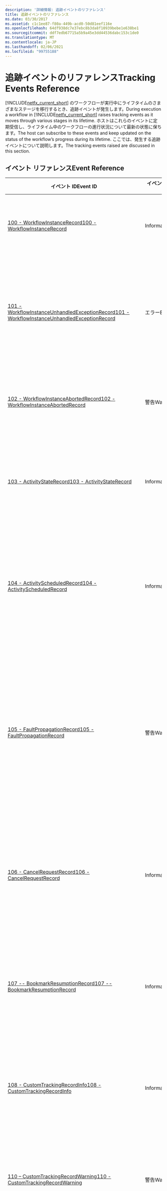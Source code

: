 ```yaml
---
description: '詳細情報: 追跡イベントのリファレンス'
title: 追跡イベントのリファレンス
ms.date: 03/30/2017
ms.assetid: c1c1ee87-f80a-449b-acd0-50d81eef116e
ms.openlocfilehash: 64df938dc7e37ebc8b3da8f10939bebe1e638be1
ms.sourcegitcommit: ddf7edb67715a5b9a45e3dd44536dabc153c1de0
ms.translationtype: MT
ms.contentlocale: ja-JP
ms.lasthandoff: 02/06/2021
ms.locfileid: "99755188"
---
```

# <a name="tracking-events-reference"></a><span data-ttu-id="5ec48-103">追跡イベントのリファレンス</span><span class="sxs-lookup"><span data-stu-id="5ec48-103">Tracking Events Reference</span></span>

<span data-ttu-id="5ec48-104">[!INCLUDE[netfx_current_short](../../../includes/netfx-current-short-md.md)] のワークフローが実行中にライフタイムのさまざまなステージを移行するとき、追跡イベントが発生します。</span><span class="sxs-lookup"><span data-stu-id="5ec48-104">During execution a workflow in [!INCLUDE[netfx_current_short](../../../includes/netfx-current-short-md.md)] raises tracking events as it moves through various stages in its lifetime.</span></span> <span data-ttu-id="5ec48-105">ホストはこれらのイベントに定期受信し、ライフタイム中のワークフローの進行状況について最新の状態に保ちます。</span><span class="sxs-lookup"><span data-stu-id="5ec48-105">The host can subscribe to these events and keep updated on the status of the workflow’s progress during its lifetime.</span></span> <span data-ttu-id="5ec48-106">ここでは、発生する追跡イベントについて説明します。</span><span class="sxs-lookup"><span data-stu-id="5ec48-106">The tracking events raised are discussed in this section.</span></span>  
  
## <a name="event-reference"></a><span data-ttu-id="5ec48-107">イベント リファレンス</span><span class="sxs-lookup"><span data-stu-id="5ec48-107">Event Reference</span></span>  
  
|<span data-ttu-id="5ec48-108">イベント ID</span><span class="sxs-lookup"><span data-stu-id="5ec48-108">Event ID</span></span>|<span data-ttu-id="5ec48-109">イベント レベル</span><span class="sxs-lookup"><span data-stu-id="5ec48-109">Event Level</span></span>|<span data-ttu-id="5ec48-110">イベント メッセージ</span><span class="sxs-lookup"><span data-stu-id="5ec48-110">Event Message</span></span>|<span data-ttu-id="5ec48-111">Keywords</span><span class="sxs-lookup"><span data-stu-id="5ec48-111">Keywords</span></span>|  
|--------------|-----------------|-------------------|--------------|  
|[<span data-ttu-id="5ec48-112">100 - WorkflowInstanceRecord</span><span class="sxs-lookup"><span data-stu-id="5ec48-112">100 - WorkflowInstanceRecord</span></span>](100-workflowinstancerecord.md)|<span data-ttu-id="5ec48-113">Information</span><span class="sxs-lookup"><span data-stu-id="5ec48-113">Information</span></span>|<span data-ttu-id="5ec48-114">TrackRecord= WorkflowInstanceRecord、InstanceID = %1、RecordNumber = %2、EventTime = %3、ActivityDefinitionId = %4、State = %5、Annotations = %6、ProfileName = %7</span><span class="sxs-lookup"><span data-stu-id="5ec48-114">TrackRecord= WorkflowInstanceRecord, InstanceID = %1, RecordNumber = %2, EventTime = %3, ActivityDefinitionId = %4, State = %5, Annotations = %6, ProfileName = %7</span></span>|<span data-ttu-id="5ec48-115">EndToEndMonitoring、Troubleshooting、HealthMonitoring、WFTracking</span><span class="sxs-lookup"><span data-stu-id="5ec48-115">EndToEndMonitoring, Troubleshooting, HealthMonitoring, WFTracking</span></span>|  
|[<span data-ttu-id="5ec48-116">101 - WorkflowInstanceUnhandledExceptionRecord</span><span class="sxs-lookup"><span data-stu-id="5ec48-116">101 - WorkflowInstanceUnhandledExceptionRecord</span></span>](101-workflowinstanceunhandledexceptionrecord.md)|<span data-ttu-id="5ec48-117">エラー</span><span class="sxs-lookup"><span data-stu-id="5ec48-117">Error</span></span>|<span data-ttu-id="5ec48-118">TrackRecord = WorkflowInstanceUnhandledExceptionRecord、InstanceID = %1、RecordNumber = %2、EventTime = %3、ActivityDefinitionId = %4、SourceName = %5、SourceId = %6、SourceInstanceId = %7、SourceTypeName=%8、Exception=%9、Annotations= %10、ProfileName = %11</span><span class="sxs-lookup"><span data-stu-id="5ec48-118">TrackRecord = WorkflowInstanceUnhandledExceptionRecord, InstanceID = %1, RecordNumber = %2, EventTime = %3, ActivityDefinitionId = %4, SourceName = %5, SourceId = %6, SourceInstanceId = %7, SourceTypeName=%8, Exception=%9, Annotations= %10, ProfileName = %11</span></span>|<span data-ttu-id="5ec48-119">EndToEndMonitoring、Troubleshooting、HealthMonitoring、WFTracking</span><span class="sxs-lookup"><span data-stu-id="5ec48-119">EndToEndMonitoring, Troubleshooting, HealthMonitoring, WFTracking</span></span>|  
|[<span data-ttu-id="5ec48-120">102 - WorkflowInstanceAbortedRecord</span><span class="sxs-lookup"><span data-stu-id="5ec48-120">102 - WorkflowInstanceAbortedRecord</span></span>](102-workflowinstanceabortedrecord.md)|<span data-ttu-id="5ec48-121">警告</span><span class="sxs-lookup"><span data-stu-id="5ec48-121">Warning</span></span>|<span data-ttu-id="5ec48-122">TrackRecord = WorkflowInstanceAbortedRecord、InstanceID = %1、RecordNumber = %2、EventTime = %3、ActivityDefinitionId = %4、Reason = %5、Annotations = %6、ProfileName = %7</span><span class="sxs-lookup"><span data-stu-id="5ec48-122">TrackRecord = WorkflowInstanceAbortedRecord, InstanceID = %1, RecordNumber = %2, EventTime = %3, ActivityDefinitionId = %4, Reason = %5, Annotations = %6, ProfileName = %7</span></span>|<span data-ttu-id="5ec48-123">EndToEndMonitoring、Troubleshooting、HealthMonitoring、WFTracking</span><span class="sxs-lookup"><span data-stu-id="5ec48-123">EndToEndMonitoring, Troubleshooting, HealthMonitoring, WFTracking</span></span>|  
|[<span data-ttu-id="5ec48-124">103 - ActivityStateRecord</span><span class="sxs-lookup"><span data-stu-id="5ec48-124">103 - ActivityStateRecord</span></span>](103-activitystaterecord.md)|<span data-ttu-id="5ec48-125">Information</span><span class="sxs-lookup"><span data-stu-id="5ec48-125">Information</span></span>|<span data-ttu-id="5ec48-126">TrackRecord = ActivityStateRecord、InstanceID = %1、RecordNumber=%2、EventTime=%3、State = %4、Name=%5、ActivityId=%6、ActivityInstanceId=%7、ActivityTypeName=%8、Arguments=%9、Variables=%10、Annotations=%11、ProfileName = %12</span><span class="sxs-lookup"><span data-stu-id="5ec48-126">TrackRecord = ActivityStateRecord, InstanceID = %1, RecordNumber=%2, EventTime=%3, State = %4, Name=%5, ActivityId=%6, ActivityInstanceId=%7, ActivityTypeName=%8, Arguments=%9, Variables=%10, Annotations=%11, ProfileName = %12</span></span>|<span data-ttu-id="5ec48-127">EndToEndMonitoring、Troubleshooting、HealthMonitoring、WFTracking</span><span class="sxs-lookup"><span data-stu-id="5ec48-127">EndToEndMonitoring, Troubleshooting, HealthMonitoring, WFTracking</span></span>|  
|[<span data-ttu-id="5ec48-128">104 - ActivityScheduledRecord</span><span class="sxs-lookup"><span data-stu-id="5ec48-128">104 - ActivityScheduledRecord</span></span>](104-activityscheduledrecord.md)|<span data-ttu-id="5ec48-129">Information</span><span class="sxs-lookup"><span data-stu-id="5ec48-129">Information</span></span>|<span data-ttu-id="5ec48-130">TrackRecord = ActivityScheduledRecord、InstanceID = %1、RecordNumber = %2、EventTime = %3、Name = %4、ActivityId = %5、ActivityInstanceId = %6、ActivityTypeName = %7、ChildActivityName = %8、ChildActivityId = %9、ChildActivityInstanceId = %10、ChildActivityTypeName =%11、Annotations=%12、ProfileName = %13</span><span class="sxs-lookup"><span data-stu-id="5ec48-130">TrackRecord = ActivityScheduledRecord, InstanceID = %1, RecordNumber = %2, EventTime = %3, Name = %4, ActivityId = %5, ActivityInstanceId = %6, ActivityTypeName = %7, ChildActivityName = %8, ChildActivityId = %9, ChildActivityInstanceId = %10, ChildActivityTypeName =%11, Annotations=%12, ProfileName = %13</span></span>|<span data-ttu-id="5ec48-131">EndToEndMonitoring、Troubleshooting、HealthMonitoring、WFTracking</span><span class="sxs-lookup"><span data-stu-id="5ec48-131">EndToEndMonitoring, Troubleshooting, HealthMonitoring, WFTracking</span></span>|  
|[<span data-ttu-id="5ec48-132">105 - FaultPropagationRecord</span><span class="sxs-lookup"><span data-stu-id="5ec48-132">105 - FaultPropagationRecord</span></span>](105-faultpropagationrecord.md)|<span data-ttu-id="5ec48-133">警告</span><span class="sxs-lookup"><span data-stu-id="5ec48-133">Warning</span></span>|<span data-ttu-id="5ec48-134">TrackRecord = FaultPropagationRecord、InstanceID=%1、RecordNumber=%2、EventTime=%3、FaultSourceActivityName=%4、FaultSourceActivityId=%5、FaultSourceActivityInstanceId=%6、FaultSourceActivityTypeName=%7、FaultHandlerActivityName=%8、FaultHandlerActivityId = %9、FaultHandlerActivityInstanceId =%10、FaultHandlerActivityTypeName=%11、Fault=%12、IsFaultSource=%13、Annotations=%14、ProfileName = %15</span><span class="sxs-lookup"><span data-stu-id="5ec48-134">TrackRecord = FaultPropagationRecord, InstanceID=%1, RecordNumber=%2, EventTime=%3, FaultSourceActivityName=%4, FaultSourceActivityId=%5, FaultSourceActivityInstanceId=%6, FaultSourceActivityTypeName=%7, FaultHandlerActivityName=%8, FaultHandlerActivityId = %9, FaultHandlerActivityInstanceId =%10, FaultHandlerActivityTypeName=%11, Fault=%12, IsFaultSource=%13, Annotations=%14, ProfileName = %15</span></span>|<span data-ttu-id="5ec48-135">EndToEndMonitoring、Troubleshooting、HealthMonitoring、WFTracking</span><span class="sxs-lookup"><span data-stu-id="5ec48-135">EndToEndMonitoring, Troubleshooting, HealthMonitoring, WFTracking</span></span>|  
|[<span data-ttu-id="5ec48-136">106 - CancelRequestRecord</span><span class="sxs-lookup"><span data-stu-id="5ec48-136">106 - CancelRequestRecord</span></span>](106-cancelrequestrecord.md)|<span data-ttu-id="5ec48-137">Information</span><span class="sxs-lookup"><span data-stu-id="5ec48-137">Information</span></span>|<span data-ttu-id="5ec48-138">TrackRecord = CancelRequestedRecord、InstanceID=%1、RecordNumber=%2、EventTime=%3、Name=%4、ActivityId=%5、ActivityInstanceId=%6、ActivityTypeName = %7、ChildActivityName = %8、ChildActivityId = %9、ChildActivityInstanceId = %10、ChildActivityTypeName =%11、Annotations=%12、ProfileName = %13</span><span class="sxs-lookup"><span data-stu-id="5ec48-138">TrackRecord = CancelRequestedRecord, InstanceID=%1, RecordNumber=%2, EventTime=%3, Name=%4, ActivityId=%5, ActivityInstanceId=%6, ActivityTypeName = %7, ChildActivityName = %8, ChildActivityId = %9, ChildActivityInstanceId = %10, ChildActivityTypeName =%11, Annotations=%12, ProfileName = %13</span></span>|<span data-ttu-id="5ec48-139">EndToEndMonitoring、Troubleshooting、HealthMonitoring、WFTracking</span><span class="sxs-lookup"><span data-stu-id="5ec48-139">EndToEndMonitoring, Troubleshooting, HealthMonitoring, WFTracking</span></span>|  
|[<span data-ttu-id="5ec48-140">107 -- BookmarkResumptionRecord</span><span class="sxs-lookup"><span data-stu-id="5ec48-140">107 -- BookmarkResumptionRecord</span></span>](107-bookmarkresumptionrecord.md)|<span data-ttu-id="5ec48-141">Information</span><span class="sxs-lookup"><span data-stu-id="5ec48-141">Information</span></span>|<span data-ttu-id="5ec48-142">TrackRecord = BookmarkResumptionRecord、InstanceID=%1、RecordNumber=%2,EventTime=%3、Name=%4、SubInstanceID=%5、OwnerActivityName=%6、OwnerActivityId =%7、OwnerActivityInstanceId=%8、OwnerActivityTypeName=%9、Annotations=%10、ProfileName = %11</span><span class="sxs-lookup"><span data-stu-id="5ec48-142">TrackRecord = BookmarkResumptionRecord, InstanceID=%1, RecordNumber=%2,EventTime=%3, Name=%4, SubInstanceID=%5, OwnerActivityName=%6, OwnerActivityId =%7, OwnerActivityInstanceId=%8, OwnerActivityTypeName=%9, Annotations=%10, ProfileName = %11</span></span>|<span data-ttu-id="5ec48-143">EndToEndMonitoring、Troubleshooting、HealthMonitoring、WFTracking</span><span class="sxs-lookup"><span data-stu-id="5ec48-143">EndToEndMonitoring, Troubleshooting, HealthMonitoring, WFTracking</span></span>|  
|[<span data-ttu-id="5ec48-144">108 - CustomTrackingRecordInfo</span><span class="sxs-lookup"><span data-stu-id="5ec48-144">108 - CustomTrackingRecordInfo</span></span>](108-customtrackingrecordinfo.md)|<span data-ttu-id="5ec48-145">Information</span><span class="sxs-lookup"><span data-stu-id="5ec48-145">Information</span></span>|<span data-ttu-id="5ec48-146">TrackRecord = CustomTrackingRecord、InstanceID = %1、RecordNumber=%2、EventTime=%3、Name=%4、ActivityName=%5、ActivityId=%6、ActivityInstanceId=%7、ActivityTypeName=%8、Data=%9、Annotations=%10、ProfileName = %11</span><span class="sxs-lookup"><span data-stu-id="5ec48-146">TrackRecord = CustomTrackingRecord, InstanceID = %1, RecordNumber=%2, EventTime=%3, Name=%4, ActivityName=%5, ActivityId=%6, ActivityInstanceId=%7, ActivityTypeName=%8, Data=%9, Annotations=%10, ProfileName = %11</span></span>|<span data-ttu-id="5ec48-147">UserEvents、EndToEndMonitoring、Troubleshooting、HealthMonitoring、WFTracking</span><span class="sxs-lookup"><span data-stu-id="5ec48-147">UserEvents, EndToEndMonitoring, Troubleshooting, HealthMonitoring, WFTracking</span></span>|  
|[<span data-ttu-id="5ec48-148">110 – CustomTrackingRecordWarning</span><span class="sxs-lookup"><span data-stu-id="5ec48-148">110 - CustomTrackingRecordWarning</span></span>](110-customtrackingrecordwarning.md)|<span data-ttu-id="5ec48-149">警告</span><span class="sxs-lookup"><span data-stu-id="5ec48-149">Warning</span></span>|<span data-ttu-id="5ec48-150">TrackRecord = CustomTrackingRecord、InstanceID = %1、RecordNumber=%2、EventTime=%3、Name=%4、ActivityName=%5、ActivityId=%6、ActivityInstanceId=%7、ActivityTypeName=%8、Data=%9、Annotations=%10、ProfileName = %11</span><span class="sxs-lookup"><span data-stu-id="5ec48-150">TrackRecord = CustomTrackingRecord, InstanceID = %1, RecordNumber=%2, EventTime=%3, Name=%4, ActivityName=%5, ActivityId=%6, ActivityInstanceId=%7, ActivityTypeName=%8, Data=%9, Annotations=%10, ProfileName = %11</span></span>|<span data-ttu-id="5ec48-151">UserEvents、EndToEndMonitoring、Troubleshooting、HealthMonitoring、WFTracking</span><span class="sxs-lookup"><span data-stu-id="5ec48-151">UserEvents, EndToEndMonitoring, Troubleshooting, HealthMonitoring, WFTracking</span></span>|  
|[<span data-ttu-id="5ec48-152">111 - CustomTrackingRecordError</span><span class="sxs-lookup"><span data-stu-id="5ec48-152">111 - CustomTrackingRecordError</span></span>](111-customtrackingrecorderror.md)|<span data-ttu-id="5ec48-153">エラー</span><span class="sxs-lookup"><span data-stu-id="5ec48-153">Error</span></span>|<span data-ttu-id="5ec48-154">TrackRecord = CustomTrackingRecord、InstanceID = %1、RecordNumber=%2、EventTime=%3、Name=%4、ActivityName=%5、ActivityId=%6、ActivityInstanceId=%7、ActivityTypeName=%8、Data=%9、Annotations=%10、ProfileName = %11</span><span class="sxs-lookup"><span data-stu-id="5ec48-154">TrackRecord = CustomTrackingRecord, InstanceID = %1, RecordNumber=%2, EventTime=%3, Name=%4, ActivityName=%5, ActivityId=%6, ActivityInstanceId=%7, ActivityTypeName=%8, Data=%9, Annotations=%10, ProfileName = %11</span></span>|<span data-ttu-id="5ec48-155">UserEvents、EndToEndMonitoring、Troubleshooting、HealthMonitoring、WFTracking</span><span class="sxs-lookup"><span data-stu-id="5ec48-155">UserEvents, EndToEndMonitoring, Troubleshooting, HealthMonitoring, WFTracking</span></span>|  
|[<span data-ttu-id="5ec48-156">112 - WorkflowInstanceSuspendedRecord</span><span class="sxs-lookup"><span data-stu-id="5ec48-156">112 - WorkflowInstanceSuspendedRecord</span></span>](112-workflowinstancesuspendedrecord.md)|<span data-ttu-id="5ec48-157">Information</span><span class="sxs-lookup"><span data-stu-id="5ec48-157">Information</span></span>|<span data-ttu-id="5ec48-158">TrackRecord = WorkflowInstanceSuspendedRecord、InstanceID = %1、RecordNumber = %2、EventTime = %3、ActivityDefinitionId = %4、Reason = %5、Annotations = %6、ProfileName = %7</span><span class="sxs-lookup"><span data-stu-id="5ec48-158">TrackRecord = WorkflowInstanceSuspendedRecord, InstanceID = %1, RecordNumber = %2, EventTime = %3, ActivityDefinitionId = %4, Reason = %5, Annotations = %6, ProfileName = %7</span></span>|<span data-ttu-id="5ec48-159">EndToEndMonitoring、Troubleshooting、HealthMonitoring、WFTracking</span><span class="sxs-lookup"><span data-stu-id="5ec48-159">EndToEndMonitoring, Troubleshooting, HealthMonitoring, WFTracking</span></span>|  
|[<span data-ttu-id="5ec48-160">113 - WorkflowInstanceTerminatedRecord</span><span class="sxs-lookup"><span data-stu-id="5ec48-160">113 - WorkflowInstanceTerminatedRecord</span></span>](113-workflowinstanceterminatedrecord.md)|<span data-ttu-id="5ec48-161">エラー</span><span class="sxs-lookup"><span data-stu-id="5ec48-161">Error</span></span>|<span data-ttu-id="5ec48-162">TrackRecord = WorkflowInstanceTerminatedRecord、InstanceID = %1、RecordNumber = %2、EventTime = %3、ActivityDefinitionId = %4、Reason = %5、Annotations = %6、ProfileName = %7</span><span class="sxs-lookup"><span data-stu-id="5ec48-162">TrackRecord = WorkflowInstanceTerminatedRecord, InstanceID = %1, RecordNumber = %2, EventTime = %3, ActivityDefinitionId = %4, Reason = %5, Annotations = %6, ProfileName = %7</span></span>|<span data-ttu-id="5ec48-163">EndToEndMonitoring、Troubleshooting、HealthMonitoring、WFTracking</span><span class="sxs-lookup"><span data-stu-id="5ec48-163">EndToEndMonitoring, Troubleshooting, HealthMonitoring, WFTracking</span></span>|  
|[<span data-ttu-id="5ec48-164">114 - WorkflowInstanceRecordWithId</span><span class="sxs-lookup"><span data-stu-id="5ec48-164">114 - WorkflowInstanceRecordWithId</span></span>](114-workflowinstancerecordwithid.md)|<span data-ttu-id="5ec48-165">Information</span><span class="sxs-lookup"><span data-stu-id="5ec48-165">Information</span></span>|<span data-ttu-id="5ec48-166">TrackRecord= WorkflowInstanceRecord, InstanceID = %1、RecordNumber = %2、EventTime = %3、ActivityDefinitionId = %4、State = %5、Annotations = %6、ProfileName = %7、WorkflowDefinitionIdentity = %8</span><span class="sxs-lookup"><span data-stu-id="5ec48-166">TrackRecord= WorkflowInstanceRecord, InstanceID = %1, RecordNumber = %2, EventTime = %3, ActivityDefinitionId = %4, State = %5, Annotations = %6, ProfileName = %7, WorkflowDefinitionIdentity = %8</span></span>|<span data-ttu-id="5ec48-167">HealthMonitoring、WFTracking</span><span class="sxs-lookup"><span data-stu-id="5ec48-167">HealthMonitoring, WFTracking</span></span>|  
|[<span data-ttu-id="5ec48-168">115 - WorkflowInstanceAbortedRecordWithId</span><span class="sxs-lookup"><span data-stu-id="5ec48-168">115 - WorkflowInstanceAbortedRecordWithId</span></span>](115-workflowinstanceabortedrecordwithid.md)|<span data-ttu-id="5ec48-169">警告</span><span class="sxs-lookup"><span data-stu-id="5ec48-169">Warning</span></span>|<span data-ttu-id="5ec48-170">TrackRecord = WorkflowInstanceAbortedRecord, InstanceID = %1、RecordNumber = %2、EventTime = %3、ActivityDefinitionId = %4、Reason = %5、Annotations = %6、ProfileName = %7、WorkflowDefinitionIdentity = %8</span><span class="sxs-lookup"><span data-stu-id="5ec48-170">TrackRecord = WorkflowInstanceAbortedRecord, InstanceID = %1, RecordNumber = %2, EventTime = %3, ActivityDefinitionId = %4, Reason = %5,  Annotations = %6, ProfileName = %7, WorkflowDefinitionIdentity = %8</span></span>|<span data-ttu-id="5ec48-171">HealthMonitoring、WFTracking</span><span class="sxs-lookup"><span data-stu-id="5ec48-171">HealthMonitoring, WFTracking</span></span>|  
|[<span data-ttu-id="5ec48-172">116 - WorkflowInstanceSuspendedRecordWithId</span><span class="sxs-lookup"><span data-stu-id="5ec48-172">116 - WorkflowInstanceSuspendedRecordWithId</span></span>](116-workflowinstancesuspendedrecordwithid.md)|<span data-ttu-id="5ec48-173">Information</span><span class="sxs-lookup"><span data-stu-id="5ec48-173">Information</span></span>|<span data-ttu-id="5ec48-174">TrackRecord = WorkflowInstanceSuspendedRecord, InstanceID = %1、RecordNumber = %2、EventTime = %3、ActivityDefinitionId = %4、Reason = %5、Annotations = %6、ProfileName = %7、WorkflowDefinitionIdentity = %8</span><span class="sxs-lookup"><span data-stu-id="5ec48-174">TrackRecord = WorkflowInstanceSuspendedRecord, InstanceID = %1, RecordNumber = %2, EventTime = %3, ActivityDefinitionId = %4, Reason = %5, Annotations = %6, ProfileName = %7, WorkflowDefinitionIdentity = %8</span></span>|<span data-ttu-id="5ec48-175">HealthMonitoring、WFTracking</span><span class="sxs-lookup"><span data-stu-id="5ec48-175">HealthMonitoring, WFTracking</span></span>|  
|[<span data-ttu-id="5ec48-176">117 - WorkflowInstanceTerminatedRecordWithId</span><span class="sxs-lookup"><span data-stu-id="5ec48-176">117 - WorkflowInstanceTerminatedRecordWithId</span></span>](117-workflowinstanceterminatedrecordwithid.md)|<span data-ttu-id="5ec48-177">エラー</span><span class="sxs-lookup"><span data-stu-id="5ec48-177">Error</span></span>|<span data-ttu-id="5ec48-178">TrackRecord = WorkflowInstanceTerminatedRecord, InstanceID = %1、RecordNumber = %2、EventTime = %3、ActivityDefinitionId = %4、Reason = %5、Annotations = %6、ProfileName = %7、WorkflowDefinitionIdentity = %8</span><span class="sxs-lookup"><span data-stu-id="5ec48-178">TrackRecord = WorkflowInstanceTerminatedRecord, InstanceID = %1, RecordNumber = %2, EventTime = %3, ActivityDefinitionId = %4, Reason = %5,  Annotations = %6, ProfileName = %7, WorkflowDefinitionIdentity = %8</span></span>|<span data-ttu-id="5ec48-179">HealthMonitoring、WFTracking</span><span class="sxs-lookup"><span data-stu-id="5ec48-179">HealthMonitoring, WFTracking</span></span>|  
|[<span data-ttu-id="5ec48-180">118 - WorkflowInstanceUnhandledExceptionRecordWithId</span><span class="sxs-lookup"><span data-stu-id="5ec48-180">118 - WorkflowInstanceUnhandledExceptionRecordWithId</span></span>](118-workflowinstanceunhandledexceptionrecordwithid.md)|<span data-ttu-id="5ec48-181">エラー</span><span class="sxs-lookup"><span data-stu-id="5ec48-181">Error</span></span>|<span data-ttu-id="5ec48-182">TrackRecord = WorkflowInstanceUnhandledExceptionRecord, InstanceID = %1、RecordNumber = %2、EventTime = %3、ActivityDefinitionId = %4、SourceName = %5、SourceId = %6、SourceInstanceId = %7、SourceTypeName=%8、Exception=%9、Annotations= %10、ProfileName = %11、WorkflowDefinitionIdentity = %12</span><span class="sxs-lookup"><span data-stu-id="5ec48-182">TrackRecord = WorkflowInstanceUnhandledExceptionRecord, InstanceID = %1, RecordNumber = %2, EventTime = %3, ActivityDefinitionId = %4, SourceName = %5, SourceId = %6, SourceInstanceId = %7, SourceTypeName=%8, Exception=%9,  Annotations= %10, ProfileName = %11, WorkflowDefinitionIdentity = %12</span></span>|<span data-ttu-id="5ec48-183">HealthMonitoring、WFTrackingHealthMonitoring、WFTracking</span><span class="sxs-lookup"><span data-stu-id="5ec48-183">HealthMonitoring, WFTrackingHealthMonitoring, WFTracking</span></span>|  
|[<span data-ttu-id="5ec48-184">119 - WorkflowInstanceUpdatedRecord</span><span class="sxs-lookup"><span data-stu-id="5ec48-184">119 - WorkflowInstanceUpdatedRecord</span></span>](119-workflowinstanceupdatedrecord.md)|<span data-ttu-id="5ec48-185">Information</span><span class="sxs-lookup"><span data-stu-id="5ec48-185">Information</span></span>|<span data-ttu-id="5ec48-186">TrackRecord= WorkflowInstanceUpdatedRecord, InstanceID = %1、RecordNumber = %2、EventTime = %3、ActivityDefinitionId = %4、State = %5、OriginalDefinitionIdentity = %6、UpdatedDefinitionIdentity = %7、Annotations = %8、ProfileName = %9</span><span class="sxs-lookup"><span data-stu-id="5ec48-186">TrackRecord= WorkflowInstanceUpdatedRecord, InstanceID = %1, RecordNumber = %2, EventTime = %3, ActivityDefinitionId = %4, State = %5, OriginalDefinitionIdentity = %6, UpdatedDefinitionIdentity = %7, Annotations = %8, ProfileName = %9</span></span>|<span data-ttu-id="5ec48-187">HealthMonitoring、WFTracking</span><span class="sxs-lookup"><span data-stu-id="5ec48-187">HealthMonitoring, WFTracking</span></span>|  
|[<span data-ttu-id="5ec48-188">225 - TraceCorrelationKeys</span><span class="sxs-lookup"><span data-stu-id="5ec48-188">225 - TraceCorrelationKeys</span></span>](225-tracecorrelationkeys.md)|<span data-ttu-id="5ec48-189">Information</span><span class="sxs-lookup"><span data-stu-id="5ec48-189">Information</span></span>|<span data-ttu-id="5ec48-190">親スコープ '%3' の値 '%2' を使用して相関関係キー '%1' が計算されました。</span><span class="sxs-lookup"><span data-stu-id="5ec48-190">Calculated correlation key '%1' using values '%2' in parent scope '%3'.</span></span>|<span data-ttu-id="5ec48-191">トラブルシューティング (WF サービス)</span><span class="sxs-lookup"><span data-stu-id="5ec48-191">Troubleshooting WFServices</span></span>|  
|[<span data-ttu-id="5ec48-192">440 - StartSignpostEvent1</span><span class="sxs-lookup"><span data-stu-id="5ec48-192">440 - StartSignpostEvent1</span></span>](440-startsignpostevent.md)|<span data-ttu-id="5ec48-193">Information</span><span class="sxs-lookup"><span data-stu-id="5ec48-193">Information</span></span>|<span data-ttu-id="5ec48-194">アクティビティの境界</span><span class="sxs-lookup"><span data-stu-id="5ec48-194">Activity boundary.</span></span>|<span data-ttu-id="5ec48-195">トラブルシューティング (WF サービス)</span><span class="sxs-lookup"><span data-stu-id="5ec48-195">Troubleshooting WFServices</span></span>|  
|[<span data-ttu-id="5ec48-196">441- StopSignpostEvent1</span><span class="sxs-lookup"><span data-stu-id="5ec48-196">441- StopSignpostEvent1</span></span>](441-stopsignpostevent.md)|<span data-ttu-id="5ec48-197">Information</span><span class="sxs-lookup"><span data-stu-id="5ec48-197">Information</span></span>|<span data-ttu-id="5ec48-198">アクティビティの境界</span><span class="sxs-lookup"><span data-stu-id="5ec48-198">Activity boundary.</span></span>|<span data-ttu-id="5ec48-199">トラブルシューティング (WF サービス)</span><span class="sxs-lookup"><span data-stu-id="5ec48-199">Troubleshooting WFServices</span></span>|  
|[<span data-ttu-id="5ec48-200">1001 - WorkflowApplicationCompleted</span><span class="sxs-lookup"><span data-stu-id="5ec48-200">1001 - WorkflowApplicationCompleted</span></span>](1001-workflowapplicationcompleted.md)|<span data-ttu-id="5ec48-201">Information</span><span class="sxs-lookup"><span data-stu-id="5ec48-201">Information</span></span>|<span data-ttu-id="5ec48-202">WorkflowInstance ID: %1 は Closed 状態で完了しました。</span><span class="sxs-lookup"><span data-stu-id="5ec48-202">WorkflowInstance Id: '%1' has completed in the Closed state.</span></span>|<span data-ttu-id="5ec48-203">WFRuntime</span><span class="sxs-lookup"><span data-stu-id="5ec48-203">WFRuntime</span></span>|  
|[<span data-ttu-id="5ec48-204">1002 - WorkflowApplicationTerminated</span><span class="sxs-lookup"><span data-stu-id="5ec48-204">1002 - WorkflowApplicationTerminated</span></span>](1002-workflowapplicationterminated.md)|<span data-ttu-id="5ec48-205">Information</span><span class="sxs-lookup"><span data-stu-id="5ec48-205">Information</span></span>|<span data-ttu-id="5ec48-206">WorkflowApplication ID: %1 は中止されました。</span><span class="sxs-lookup"><span data-stu-id="5ec48-206">WorkflowApplication Id: '%1' was terminated.</span></span> <span data-ttu-id="5ec48-207">例外により Faulted 状態で完了しました。</span><span class="sxs-lookup"><span data-stu-id="5ec48-207">It has completed in the Faulted state with an exception.</span></span>|<span data-ttu-id="5ec48-208">WFRuntime</span><span class="sxs-lookup"><span data-stu-id="5ec48-208">WFRuntime</span></span>|  
|[<span data-ttu-id="5ec48-209">1003 - WorkflowInstanceCanceled</span><span class="sxs-lookup"><span data-stu-id="5ec48-209">1003 - WorkflowInstanceCanceled</span></span>](1003-workflowinstancecanceled.md)|<span data-ttu-id="5ec48-210">Information</span><span class="sxs-lookup"><span data-stu-id="5ec48-210">Information</span></span>|<span data-ttu-id="5ec48-211">WorkflowInstance ID: %1 は Canceled 状態で完了しました。</span><span class="sxs-lookup"><span data-stu-id="5ec48-211">WorkflowInstance Id: '%1' has completed in the Canceled state.</span></span>|<span data-ttu-id="5ec48-212">WFRuntime</span><span class="sxs-lookup"><span data-stu-id="5ec48-212">WFRuntime</span></span>|  
|[<span data-ttu-id="5ec48-213">1004 - WorkflowInstanceAborted</span><span class="sxs-lookup"><span data-stu-id="5ec48-213">1004 - WorkflowInstanceAborted</span></span>](1004-workflowinstanceaborted.md)|<span data-ttu-id="5ec48-214">Information</span><span class="sxs-lookup"><span data-stu-id="5ec48-214">Information</span></span>|<span data-ttu-id="5ec48-215">WorkflowInstance ID: '%1' は例外により中止されました。</span><span class="sxs-lookup"><span data-stu-id="5ec48-215">WorkflowInstance Id: '%1' was aborted with an exception.</span></span>|<span data-ttu-id="5ec48-216">WFRuntime</span><span class="sxs-lookup"><span data-stu-id="5ec48-216">WFRuntime</span></span>|  
|[<span data-ttu-id="5ec48-217">1005 - WorkflowApplicationIdled</span><span class="sxs-lookup"><span data-stu-id="5ec48-217">1005 - WorkflowApplicationIdled</span></span>](1005-workflowapplicationidled.md)|<span data-ttu-id="5ec48-218">Information</span><span class="sxs-lookup"><span data-stu-id="5ec48-218">Information</span></span>|<span data-ttu-id="5ec48-219">WorkflowApplication ID: '%1' がアイドル状態になりました。</span><span class="sxs-lookup"><span data-stu-id="5ec48-219">WorkflowApplication Id: '%1' went idle.</span></span>|<span data-ttu-id="5ec48-220">WFRuntime</span><span class="sxs-lookup"><span data-stu-id="5ec48-220">WFRuntime</span></span>|  
|[<span data-ttu-id="5ec48-221">1006 - WorkflowApplicationUnhandledException</span><span class="sxs-lookup"><span data-stu-id="5ec48-221">1006 - WorkflowApplicationUnhandledException</span></span>](1006-workflowapplicationunhandledexception.md)|<span data-ttu-id="5ec48-222">エラー</span><span class="sxs-lookup"><span data-stu-id="5ec48-222">Error</span></span>|<span data-ttu-id="5ec48-223">WorkflowInstance Id: ' %1 ' でハンドルされない例外が発生しました。</span><span class="sxs-lookup"><span data-stu-id="5ec48-223">WorkflowInstance Id: '%1' has encountered an unhandled exception.</span></span>  <span data-ttu-id="5ec48-224">Activity ' %2 '、DisplayName: ' %3 ' から例外が発生しました。</span><span class="sxs-lookup"><span data-stu-id="5ec48-224">The exception originated from Activity '%2', DisplayName: '%3'.</span></span>  <span data-ttu-id="5ec48-225">次のアクションが実行されます: %4。</span><span class="sxs-lookup"><span data-stu-id="5ec48-225">The following action will be taken: %4.</span></span>|<span data-ttu-id="5ec48-226">WFRuntime</span><span class="sxs-lookup"><span data-stu-id="5ec48-226">WFRuntime</span></span>|  
|[<span data-ttu-id="5ec48-227">1007 - WorkflowApplicationPersisted</span><span class="sxs-lookup"><span data-stu-id="5ec48-227">1007 - WorkflowApplicationPersisted</span></span>](1007-workflowapplicationpersisted.md)|<span data-ttu-id="5ec48-228">Information</span><span class="sxs-lookup"><span data-stu-id="5ec48-228">Information</span></span>|<span data-ttu-id="5ec48-229">WorkflowApplication ID: %1 が永続化されました。</span><span class="sxs-lookup"><span data-stu-id="5ec48-229">WorkflowApplication Id: '%1' was Persisted.</span></span>|<span data-ttu-id="5ec48-230">WFRuntime</span><span class="sxs-lookup"><span data-stu-id="5ec48-230">WFRuntime</span></span>|  
|[<span data-ttu-id="5ec48-231">1008 - WorkflowApplicationUnloaded</span><span class="sxs-lookup"><span data-stu-id="5ec48-231">1008 - WorkflowApplicationUnloaded</span></span>](1008-workflowapplicationunloaded.md)|<span data-ttu-id="5ec48-232">Information</span><span class="sxs-lookup"><span data-stu-id="5ec48-232">Information</span></span>|<span data-ttu-id="5ec48-233">WorkflowInstance ID: '%1' がアンロードされました。</span><span class="sxs-lookup"><span data-stu-id="5ec48-233">WorkflowInstance Id: '%1' was Unloaded.</span></span>|<span data-ttu-id="5ec48-234">WFRuntime</span><span class="sxs-lookup"><span data-stu-id="5ec48-234">WFRuntime</span></span>|  
|[<span data-ttu-id="5ec48-235">1009 - ActivityScheduled</span><span class="sxs-lookup"><span data-stu-id="5ec48-235">1009 - ActivityScheduled</span></span>](1009-activityscheduled.md)|<span data-ttu-id="5ec48-236">Information</span><span class="sxs-lookup"><span data-stu-id="5ec48-236">Information</span></span>|<span data-ttu-id="5ec48-237">Parent Activity '%1'、DisplayName: '%2'、InstanceId: '%3' scheduled child Activity '%4'、DisplayName: '%5'、InstanceId: '%6'。</span><span class="sxs-lookup"><span data-stu-id="5ec48-237">Parent Activity '%1', DisplayName: '%2', InstanceId: '%3' scheduled child Activity '%4', DisplayName: '%5', InstanceId: '%6'.</span></span>|<span data-ttu-id="5ec48-238">WFRuntime</span><span class="sxs-lookup"><span data-stu-id="5ec48-238">WFRuntime</span></span>|  
|[<span data-ttu-id="5ec48-239">1010 - ActivityCompleted</span><span class="sxs-lookup"><span data-stu-id="5ec48-239">1010 - ActivityCompleted</span></span>](1010-activitycompleted.md)|<span data-ttu-id="5ec48-240">Information</span><span class="sxs-lookup"><span data-stu-id="5ec48-240">Information</span></span>|<span data-ttu-id="5ec48-241">Parent Activity '%1'、DisplayName: '%2'、InstanceId: '%3' scheduled child Activity '%4'、DisplayName: '%5'、InstanceId: '%6'。</span><span class="sxs-lookup"><span data-stu-id="5ec48-241">Parent Activity '%1', DisplayName: '%2', InstanceId: '%3' scheduled child Activity '%4', DisplayName: '%5', InstanceId: '%6'.</span></span>|<span data-ttu-id="5ec48-242">WFRuntime</span><span class="sxs-lookup"><span data-stu-id="5ec48-242">WFRuntime</span></span>|  
|[<span data-ttu-id="5ec48-243">1011 - ScheduleExecuteActivityWorkItem</span><span class="sxs-lookup"><span data-stu-id="5ec48-243">1011 - ScheduleExecuteActivityWorkItem</span></span>](1011-scheduleexecuteactivityworkitem.md)|<span data-ttu-id="5ec48-244">"詳細"</span><span class="sxs-lookup"><span data-stu-id="5ec48-244">Verbose</span></span>|<span data-ttu-id="5ec48-245">Activity '%1'、DisplayName: '%2'、InstanceId: '%3' に対して ExecuteActivityWorkItem がスケジュールされました。</span><span class="sxs-lookup"><span data-stu-id="5ec48-245">An ExecuteActivityWorkItem has been scheduled for Activity '%1', DisplayName: '%2', InstanceId: '%3'.</span></span>|<span data-ttu-id="5ec48-246">WFRuntime</span><span class="sxs-lookup"><span data-stu-id="5ec48-246">WFRuntime</span></span>|  
|[<span data-ttu-id="5ec48-247">1012 - StartExecuteActivityWorkItem</span><span class="sxs-lookup"><span data-stu-id="5ec48-247">1012 - StartExecuteActivityWorkItem</span></span>](1012-startexecuteactivityworkitem.md)|<span data-ttu-id="5ec48-248">"詳細"</span><span class="sxs-lookup"><span data-stu-id="5ec48-248">Verbose</span></span>|<span data-ttu-id="5ec48-249">Activity '%1'、DisplayName: '%2'、InstanceId: '%3' の ExecuteActivityWorkItem の実行を開始しています。</span><span class="sxs-lookup"><span data-stu-id="5ec48-249">Starting execution of an ExecuteActivityWorkItem for Activity '%1', DisplayName: '%2', InstanceId: '%3'.</span></span>|<span data-ttu-id="5ec48-250">WFRuntime</span><span class="sxs-lookup"><span data-stu-id="5ec48-250">WFRuntime</span></span>|  
|[<span data-ttu-id="5ec48-251">1013 - CompleteExecuteActivityWorkItem</span><span class="sxs-lookup"><span data-stu-id="5ec48-251">1013 - CompleteExecuteActivityWorkItem</span></span>](1013-completeexecuteactivityworkitem.md)|<span data-ttu-id="5ec48-252">"詳細"</span><span class="sxs-lookup"><span data-stu-id="5ec48-252">Verbose</span></span>|<span data-ttu-id="5ec48-253">Activity '%1'、DisplayName: '%2'、InstanceId: '%3' の ExecuteActivityWorkItem が完了しました。</span><span class="sxs-lookup"><span data-stu-id="5ec48-253">An ExecuteActivityWorkItem has completed for Activity '%1', DisplayName: '%2', InstanceId: '%3'.</span></span>|<span data-ttu-id="5ec48-254">WFRuntime</span><span class="sxs-lookup"><span data-stu-id="5ec48-254">WFRuntime</span></span>|  
|[<span data-ttu-id="5ec48-255">1014 - ScheduleCompletionWorkItem</span><span class="sxs-lookup"><span data-stu-id="5ec48-255">1014 - ScheduleCompletionWorkItem</span></span>](1014-schedulecompletionworkitem.md)|<span data-ttu-id="5ec48-256">"詳細"</span><span class="sxs-lookup"><span data-stu-id="5ec48-256">Verbose</span></span>|<span data-ttu-id="5ec48-257">親アクティビティ ' %1 '、DisplayName: ' %2 '、InstanceId: ' %3 ' に対して、完了作業項目がスケジュールされました。</span><span class="sxs-lookup"><span data-stu-id="5ec48-257">A CompletionWorkItem has been scheduled for parent Activity '%1', DisplayName: '%2', InstanceId: '%3'.</span></span>  <span data-ttu-id="5ec48-258">Activity '%4'、DisplayName: '%5'、InstanceId: '%6' が完了しました。</span><span class="sxs-lookup"><span data-stu-id="5ec48-258">Completed Activity '%4', DisplayName: '%5', InstanceId: '%6'.</span></span>|<span data-ttu-id="5ec48-259">WFRuntime</span><span class="sxs-lookup"><span data-stu-id="5ec48-259">WFRuntime</span></span>|  
|[<span data-ttu-id="5ec48-260">1015 - StartCompletionWorkItem</span><span class="sxs-lookup"><span data-stu-id="5ec48-260">1015 - StartCompletionWorkItem</span></span>](1015-startcompletionworkitem.md)|<span data-ttu-id="5ec48-261">"詳細"</span><span class="sxs-lookup"><span data-stu-id="5ec48-261">Verbose</span></span>|<span data-ttu-id="5ec48-262">親 Activity '%1'、DisplayName: '%2'、InstanceId: '%3' の CompletionWorkItem の実行を開始しています。</span><span class="sxs-lookup"><span data-stu-id="5ec48-262">Starting execution of a CompletionWorkItem for parent Activity '%1', DisplayName: '%2', InstanceId: '%3'.</span></span> <span data-ttu-id="5ec48-263">Activity '%4'、DisplayName: '%5'、InstanceId: '%6' が完了しました。</span><span class="sxs-lookup"><span data-stu-id="5ec48-263">Completed Activity '%4', DisplayName: '%5', InstanceId: '%6'.</span></span>|<span data-ttu-id="5ec48-264">WFRuntime</span><span class="sxs-lookup"><span data-stu-id="5ec48-264">WFRuntime</span></span>|  
|[<span data-ttu-id="5ec48-265">1016 - CompleteCompletionWorkItem</span><span class="sxs-lookup"><span data-stu-id="5ec48-265">1016 - CompleteCompletionWorkItem</span></span>](1016-completecompletionworkitem.md)|<span data-ttu-id="5ec48-266">"詳細"</span><span class="sxs-lookup"><span data-stu-id="5ec48-266">Verbose</span></span>|<span data-ttu-id="5ec48-267">親 Activity '%1'、DisplayName: '%2'、InstanceId: '%3' の CompletionWorkItem が完了しました。</span><span class="sxs-lookup"><span data-stu-id="5ec48-267">A CompletionWorkItem has completed for parent Activity '%1', DisplayName: '%2', InstanceId: '%3'.</span></span> <span data-ttu-id="5ec48-268">Activity '%4'、DisplayName: '%5'、InstanceId: '%6' が完了しました。</span><span class="sxs-lookup"><span data-stu-id="5ec48-268">Completed Activity '%4', DisplayName: '%5', InstanceId: '%6'.</span></span>|<span data-ttu-id="5ec48-269">WFRuntime</span><span class="sxs-lookup"><span data-stu-id="5ec48-269">WFRuntime</span></span>|  
|[<span data-ttu-id="5ec48-270">1017 - ScheduleCancelActivityWorkItem</span><span class="sxs-lookup"><span data-stu-id="5ec48-270">1017 - ScheduleCancelActivityWorkItem</span></span>](1017-schedulecancelactivityworkitem.md)|<span data-ttu-id="5ec48-271">"詳細"</span><span class="sxs-lookup"><span data-stu-id="5ec48-271">Verbose</span></span>|<span data-ttu-id="5ec48-272">Activity '%1'、DisplayName: '%2'、InstanceId: '%3' に対して CancelActivityWorkItem がスケジュールされました。</span><span class="sxs-lookup"><span data-stu-id="5ec48-272">A CancelActivityWorkItem has been scheduled for Activity '%1', DisplayName: '%2', InstanceId: '%3'.</span></span>|<span data-ttu-id="5ec48-273">WFRuntime</span><span class="sxs-lookup"><span data-stu-id="5ec48-273">WFRuntime</span></span>|  
|[<span data-ttu-id="5ec48-274">1018 - StartCancelActivityWorkItem</span><span class="sxs-lookup"><span data-stu-id="5ec48-274">1018 - StartCancelActivityWorkItem</span></span>](1018-startcancelactivityworkitem.md)|<span data-ttu-id="5ec48-275">"詳細"</span><span class="sxs-lookup"><span data-stu-id="5ec48-275">Verbose</span></span>|<span data-ttu-id="5ec48-276">Activity '%1'、DisplayName: '%2'、InstanceId: '%3' の CancelActivityWorkItem の実行を開始しています。</span><span class="sxs-lookup"><span data-stu-id="5ec48-276">Starting execution of a CancelActivityWorkItem for Activity '%1', DisplayName: '%2', InstanceId: '%3'.</span></span>|<span data-ttu-id="5ec48-277">WFRuntime</span><span class="sxs-lookup"><span data-stu-id="5ec48-277">WFRuntime</span></span>|  
|[<span data-ttu-id="5ec48-278">1019 - CompleteCancelActivityWorkItem</span><span class="sxs-lookup"><span data-stu-id="5ec48-278">1019 - CompleteCancelActivityWorkItem</span></span>](1019-completecancelactivityworkitem.md)|<span data-ttu-id="5ec48-279">"詳細"</span><span class="sxs-lookup"><span data-stu-id="5ec48-279">Verbose</span></span>|<span data-ttu-id="5ec48-280">Activity '%1'、DisplayName: '%2'、InstanceId: '%3' の CancelActivityWorkItem が完了しました。</span><span class="sxs-lookup"><span data-stu-id="5ec48-280">A CancelActivityWorkItem has completed for Activity '%1', DisplayName: '%2', InstanceId: '%3'.</span></span>|<span data-ttu-id="5ec48-281">WFRuntime</span><span class="sxs-lookup"><span data-stu-id="5ec48-281">WFRuntime</span></span>|  
|[<span data-ttu-id="5ec48-282">1020 - CreateBookmark</span><span class="sxs-lookup"><span data-stu-id="5ec48-282">1020 - CreateBookmark</span></span>](1020-createbookmark.md)|<span data-ttu-id="5ec48-283">"詳細"</span><span class="sxs-lookup"><span data-stu-id="5ec48-283">Verbose</span></span>|<span data-ttu-id="5ec48-284">Activity ' %1 '、DisplayName: ' %2 '、InstanceId: ' %3 ' のブックマークが作成されました。</span><span class="sxs-lookup"><span data-stu-id="5ec48-284">A Bookmark has been created for Activity '%1', DisplayName: '%2', InstanceId: '%3'.</span></span>  <span data-ttu-id="5ec48-285">BookmarkName: %4、BookmarkScope: %5。</span><span class="sxs-lookup"><span data-stu-id="5ec48-285">BookmarkName: %4, BookmarkScope: %5.</span></span>|<span data-ttu-id="5ec48-286">WFRuntime</span><span class="sxs-lookup"><span data-stu-id="5ec48-286">WFRuntime</span></span>|  
|[<span data-ttu-id="5ec48-287">1021 - ScheduleBookmarkWorkItem</span><span class="sxs-lookup"><span data-stu-id="5ec48-287">1021 - ScheduleBookmarkWorkItem</span></span>](1021-schedulebookmarkworkitem.md)|<span data-ttu-id="5ec48-288">"詳細"</span><span class="sxs-lookup"><span data-stu-id="5ec48-288">Verbose</span></span>|<span data-ttu-id="5ec48-289">Activity ' %1 '、DisplayName: ' %2 '、InstanceId: ' %3 ' に対して BookmarkWorkItem がスケジュールされました。</span><span class="sxs-lookup"><span data-stu-id="5ec48-289">A BookmarkWorkItem has been scheduled for Activity '%1', DisplayName: '%2', InstanceId: '%3'.</span></span>  <span data-ttu-id="5ec48-290">BookmarkName: %4、BookmarkScope: %5。</span><span class="sxs-lookup"><span data-stu-id="5ec48-290">BookmarkName: %4, BookmarkScope: %5.</span></span>|<span data-ttu-id="5ec48-291">WFRuntime</span><span class="sxs-lookup"><span data-stu-id="5ec48-291">WFRuntime</span></span>|  
|[<span data-ttu-id="5ec48-292">1022 - StartBookmarkWorkItem</span><span class="sxs-lookup"><span data-stu-id="5ec48-292">1022 - StartBookmarkWorkItem</span></span>](1022-startbookmarkworkitem.md)|<span data-ttu-id="5ec48-293">"詳細"</span><span class="sxs-lookup"><span data-stu-id="5ec48-293">Verbose</span></span>|<span data-ttu-id="5ec48-294">Activity ' %1 '、DisplayName: ' %2 '、InstanceId: ' %3 ' の BookmarkWorkItem の実行を開始しています。</span><span class="sxs-lookup"><span data-stu-id="5ec48-294">Starting execution of a BookmarkWorkItem for Activity '%1', DisplayName: '%2', InstanceId: '%3'.</span></span>  <span data-ttu-id="5ec48-295">BookmarkName: %4、BookmarkScope: %5。</span><span class="sxs-lookup"><span data-stu-id="5ec48-295">BookmarkName: %4, BookmarkScope: %5.</span></span>|<span data-ttu-id="5ec48-296">WFRuntime</span><span class="sxs-lookup"><span data-stu-id="5ec48-296">WFRuntime</span></span>|  
|[<span data-ttu-id="5ec48-297">1023 - CompleteBookmarkWorkItem</span><span class="sxs-lookup"><span data-stu-id="5ec48-297">1023 - CompleteBookmarkWorkItem</span></span>](1023-completebookmarkworkitem.md)|<span data-ttu-id="5ec48-298">"詳細"</span><span class="sxs-lookup"><span data-stu-id="5ec48-298">Verbose</span></span>|<span data-ttu-id="5ec48-299">Activity '%1'、DisplayName: '%2'、InstanceId: '%3' の BookmarkWorkItem が完了しました。</span><span class="sxs-lookup"><span data-stu-id="5ec48-299">A BookmarkWorkItem has completed for Activity '%1', DisplayName: '%2', InstanceId: '%3'.</span></span> <span data-ttu-id="5ec48-300">BookmarkName: %4、BookmarkScope: %5。</span><span class="sxs-lookup"><span data-stu-id="5ec48-300">BookmarkName: %4, BookmarkScope: %5.</span></span>|<span data-ttu-id="5ec48-301">WFRuntime</span><span class="sxs-lookup"><span data-stu-id="5ec48-301">WFRuntime</span></span>|  
|[<span data-ttu-id="5ec48-302">1024 - CreateBookmarkScope</span><span class="sxs-lookup"><span data-stu-id="5ec48-302">1024 - CreateBookmarkScope</span></span>](1024-createbookmarkscope.md)|<span data-ttu-id="5ec48-303">"詳細"</span><span class="sxs-lookup"><span data-stu-id="5ec48-303">Verbose</span></span>|<span data-ttu-id="5ec48-304">BookmarkScope が作成されました: %1。</span><span class="sxs-lookup"><span data-stu-id="5ec48-304">A BookmarkScope has been created: %1.</span></span>|<span data-ttu-id="5ec48-305">WFRuntime</span><span class="sxs-lookup"><span data-stu-id="5ec48-305">WFRuntime</span></span>|  
|[<span data-ttu-id="5ec48-306">1025 - BookmarkScopeInitialized</span><span class="sxs-lookup"><span data-stu-id="5ec48-306">1025 - BookmarkScopeInitialized</span></span>](1025-bookmarkscopeinitialized.md)|<span data-ttu-id="5ec48-307">"詳細"</span><span class="sxs-lookup"><span data-stu-id="5ec48-307">Verbose</span></span>|<span data-ttu-id="5ec48-308">TemporaryId: '%1' を指定されていた BookmarkScope が ID: '%2' で初期化されました。</span><span class="sxs-lookup"><span data-stu-id="5ec48-308">The BookmarkScope that had TemporaryId: '%1' has been initialized with Id: '%2'.</span></span>|<span data-ttu-id="5ec48-309">WFRuntime</span><span class="sxs-lookup"><span data-stu-id="5ec48-309">WFRuntime</span></span>|  
|[<span data-ttu-id="5ec48-310">1026 - ScheduleTransactionContextWorkItem</span><span class="sxs-lookup"><span data-stu-id="5ec48-310">1026 - ScheduleTransactionContextWorkItem</span></span>](1026-scheduletransactioncontextworkitem.md)|<span data-ttu-id="5ec48-311">"詳細"</span><span class="sxs-lookup"><span data-stu-id="5ec48-311">Verbose</span></span>|<span data-ttu-id="5ec48-312">Activity '%1'、DisplayName: '%2'、InstanceId: '%3' に対して TransactionContextWorkItem がスケジュールされました。</span><span class="sxs-lookup"><span data-stu-id="5ec48-312">A TransactionContextWorkItem has been scheduled for Activity '%1', DisplayName: '%2', InstanceId: '%3'.</span></span>|<span data-ttu-id="5ec48-313">WFRuntime</span><span class="sxs-lookup"><span data-stu-id="5ec48-313">WFRuntime</span></span>|  
|[<span data-ttu-id="5ec48-314">1027 - StartTransactionContextWorkItem</span><span class="sxs-lookup"><span data-stu-id="5ec48-314">1027 - StartTransactionContextWorkItem</span></span>](1027-starttransactioncontextworkitem.md)|<span data-ttu-id="5ec48-315">"詳細"</span><span class="sxs-lookup"><span data-stu-id="5ec48-315">Verbose</span></span>|<span data-ttu-id="5ec48-316">Activity '%1'、DisplayName: '%2'、InstanceId: '%3' の TransactionContextWorkItem の実行を開始しています。</span><span class="sxs-lookup"><span data-stu-id="5ec48-316">Starting execution of a TransactionContextWorkItem for Activity '%1', DisplayName: '%2', InstanceId: '%3'.</span></span>|<span data-ttu-id="5ec48-317">WFRuntime</span><span class="sxs-lookup"><span data-stu-id="5ec48-317">WFRuntime</span></span>|  
|[<span data-ttu-id="5ec48-318">1028 - CompleteTransactionContextWorkItem</span><span class="sxs-lookup"><span data-stu-id="5ec48-318">1028 - CompleteTransactionContextWorkItem</span></span>](1028-completetransactioncontextworkitem.md)|<span data-ttu-id="5ec48-319">"詳細"</span><span class="sxs-lookup"><span data-stu-id="5ec48-319">Verbose</span></span>|<span data-ttu-id="5ec48-320">Activity '%1'、DisplayName: '%2'、InstanceId: '%3' の TransactionContextWorkItem が完了しました。</span><span class="sxs-lookup"><span data-stu-id="5ec48-320">A TransactionContextWorkItem has completed for Activity '%1', DisplayName: '%2', InstanceId: '%3'.</span></span>|<span data-ttu-id="5ec48-321">WFRuntime</span><span class="sxs-lookup"><span data-stu-id="5ec48-321">WFRuntime</span></span>|  
|[<span data-ttu-id="5ec48-322">1029 - ScheduleFaultWorkItem</span><span class="sxs-lookup"><span data-stu-id="5ec48-322">1029 - ScheduleFaultWorkItem</span></span>](1029-schedulefaultworkitem.md)|<span data-ttu-id="5ec48-323">"詳細"</span><span class="sxs-lookup"><span data-stu-id="5ec48-323">Verbose</span></span>|<span data-ttu-id="5ec48-324">Activity ' %1 '、DisplayName: ' %2 '、InstanceId: ' %3 ' に対して FaultWorkItem がスケジュールされました。</span><span class="sxs-lookup"><span data-stu-id="5ec48-324">A FaultWorkItem has been scheduled for Activity '%1', DisplayName: '%2', InstanceId: '%3'.</span></span>  <span data-ttu-id="5ec48-325">Activity '%4'、DisplayName: '%5'、InstanceId: '%6' から例外が伝達されました。</span><span class="sxs-lookup"><span data-stu-id="5ec48-325">The exception was propagated from Activity '%4', DisplayName: '%5', InstanceId: '%6'.</span></span>|<span data-ttu-id="5ec48-326">WFRuntime</span><span class="sxs-lookup"><span data-stu-id="5ec48-326">WFRuntime</span></span>|  
|[<span data-ttu-id="5ec48-327">1030 - StartFaultWorkItem</span><span class="sxs-lookup"><span data-stu-id="5ec48-327">1030 - StartFaultWorkItem</span></span>](1030-startfaultworkitem.md)|<span data-ttu-id="5ec48-328">"詳細"</span><span class="sxs-lookup"><span data-stu-id="5ec48-328">Verbose</span></span>|<span data-ttu-id="5ec48-329">Activity ' %1 '、DisplayName: ' %2 '、InstanceId: ' %3 ' の FaultWorkItem の実行を開始しています。</span><span class="sxs-lookup"><span data-stu-id="5ec48-329">Starting execution of a FaultWorkItem for Activity '%1', DisplayName: '%2', InstanceId: '%3'.</span></span>  <span data-ttu-id="5ec48-330">Activity '%4'、DisplayName: '%5'、InstanceId: '%6' から例外が伝達されました。</span><span class="sxs-lookup"><span data-stu-id="5ec48-330">The exception was propagated from Activity '%4', DisplayName: '%5', InstanceId: '%6'.</span></span>|<span data-ttu-id="5ec48-331">WFRuntime</span><span class="sxs-lookup"><span data-stu-id="5ec48-331">WFRuntime</span></span>|  
|[<span data-ttu-id="5ec48-332">1031 - CompleteFaultWorkItem</span><span class="sxs-lookup"><span data-stu-id="5ec48-332">1031 - CompleteFaultWorkItem</span></span>](1031-completefaultworkitem.md)|<span data-ttu-id="5ec48-333">"詳細"</span><span class="sxs-lookup"><span data-stu-id="5ec48-333">Verbose</span></span>|<span data-ttu-id="5ec48-334">Activity '%1'、DisplayName: '%2'、InstanceId: '%3' の FaultWorkItem が完了しました。</span><span class="sxs-lookup"><span data-stu-id="5ec48-334">A FaultWorkItem has completed for Activity '%1', DisplayName: '%2', InstanceId: '%3'.</span></span> <span data-ttu-id="5ec48-335">Activity '%4'、DisplayName: '%5'、InstanceId: '%6' から例外が伝達されました。</span><span class="sxs-lookup"><span data-stu-id="5ec48-335">The exception was propagated from Activity '%4', DisplayName: '%5', InstanceId: '%6'.</span></span>|<span data-ttu-id="5ec48-336">WFRuntime</span><span class="sxs-lookup"><span data-stu-id="5ec48-336">WFRuntime</span></span>|  
|[<span data-ttu-id="5ec48-337">1032 - ScheduleRuntimeWorkItem</span><span class="sxs-lookup"><span data-stu-id="5ec48-337">1032 - ScheduleRuntimeWorkItem</span></span>](1032-scheduleruntimeworkitem.md)|<span data-ttu-id="5ec48-338">"詳細"</span><span class="sxs-lookup"><span data-stu-id="5ec48-338">Verbose</span></span>|<span data-ttu-id="5ec48-339">Activity '%1'、DisplayName: '%2'、InstanceId: '%3' に対してランタイム作業項目がスケジュールされました。</span><span class="sxs-lookup"><span data-stu-id="5ec48-339">A runtime work item has been scheduled for Activity '%1', DisplayName: '%2', InstanceId: '%3'.</span></span>|<span data-ttu-id="5ec48-340">WFRuntime</span><span class="sxs-lookup"><span data-stu-id="5ec48-340">WFRuntime</span></span>|  
|[<span data-ttu-id="5ec48-341">1033 - StartRuntimeWorkItem</span><span class="sxs-lookup"><span data-stu-id="5ec48-341">1033 - StartRuntimeWorkItem</span></span>](1033-startruntimeworkitem.md)|<span data-ttu-id="5ec48-342">"詳細"</span><span class="sxs-lookup"><span data-stu-id="5ec48-342">Verbose</span></span>|<span data-ttu-id="5ec48-343">Activity '%1'、DisplayName: '%2'、InstanceId: '%3' のランタイム作業項目の実行を開始しています。</span><span class="sxs-lookup"><span data-stu-id="5ec48-343">Starting execution of a runtime work item for Activity '%1', DisplayName: '%2', InstanceId: '%3'.</span></span>|<span data-ttu-id="5ec48-344">WFRuntime</span><span class="sxs-lookup"><span data-stu-id="5ec48-344">WFRuntime</span></span>|  
|[<span data-ttu-id="5ec48-345">1034 - CompleteRuntimeWorkItem</span><span class="sxs-lookup"><span data-stu-id="5ec48-345">1034 - CompleteRuntimeWorkItem</span></span>](1034-completeruntimeworkitem.md)|<span data-ttu-id="5ec48-346">"詳細"</span><span class="sxs-lookup"><span data-stu-id="5ec48-346">Verbose</span></span>|<span data-ttu-id="5ec48-347">Activity '%1'、DisplayName: '%2'、InstanceId: '%3' のランタイム作業項目が完了しました。</span><span class="sxs-lookup"><span data-stu-id="5ec48-347">A runtime work item has completed for Activity '%1', DisplayName: '%2', InstanceId: '%3'.</span></span>|<span data-ttu-id="5ec48-348">WFRuntime</span><span class="sxs-lookup"><span data-stu-id="5ec48-348">WFRuntime</span></span>|  
|[<span data-ttu-id="5ec48-349">1035 - RuntimeTransactionSet</span><span class="sxs-lookup"><span data-stu-id="5ec48-349">1035 - RuntimeTransactionSet</span></span>](1035-runtimetransactionset.md)|<span data-ttu-id="5ec48-350">"詳細"</span><span class="sxs-lookup"><span data-stu-id="5ec48-350">Verbose</span></span>|<span data-ttu-id="5ec48-351">Activity ' %1 '、DisplayName: ' %2 '、InstanceId: ' %3 ' によってランタイムトランザクションが設定されました。</span><span class="sxs-lookup"><span data-stu-id="5ec48-351">The runtime transaction has been set by Activity '%1', DisplayName: '%2', InstanceId: '%3'.</span></span>  <span data-ttu-id="5ec48-352">実行がアクティビティ ' %4 '、DisplayName: ' %5 '、InstanceId: ' %6 ' に分離されています。</span><span class="sxs-lookup"><span data-stu-id="5ec48-352">Execution isolated to Activity '%4', DisplayName: '%5', InstanceId: '%6'.</span></span>|<span data-ttu-id="5ec48-353">WFRuntime</span><span class="sxs-lookup"><span data-stu-id="5ec48-353">WFRuntime</span></span>|  
|[<span data-ttu-id="5ec48-354">1036 - RuntimeTransactionCompletionRequested</span><span class="sxs-lookup"><span data-stu-id="5ec48-354">1036 - RuntimeTransactionCompletionRequested</span></span>](1036-runtimetransactioncompletionrequested.md)|<span data-ttu-id="5ec48-355">"詳細"</span><span class="sxs-lookup"><span data-stu-id="5ec48-355">Verbose</span></span>|<span data-ttu-id="5ec48-356">Activity '%1'、DisplayName: '%2'、InstanceId: '%3' はランタイム トランザクションの完了をスケジュールしました。</span><span class="sxs-lookup"><span data-stu-id="5ec48-356">Activity '%1', DisplayName: '%2', InstanceId: '%3' has scheduled completion of the runtime transaction.</span></span>|<span data-ttu-id="5ec48-357">WFRuntime</span><span class="sxs-lookup"><span data-stu-id="5ec48-357">WFRuntime</span></span>|  
|[<span data-ttu-id="5ec48-358">1037 - RuntimeTransactionComplete</span><span class="sxs-lookup"><span data-stu-id="5ec48-358">1037 - RuntimeTransactionComplete</span></span>](1037-runtimetransactioncomplete.md)|<span data-ttu-id="5ec48-359">"詳細"</span><span class="sxs-lookup"><span data-stu-id="5ec48-359">Verbose</span></span>|<span data-ttu-id="5ec48-360">ランタイム トランザクションは '%1' の状態で完了しました。</span><span class="sxs-lookup"><span data-stu-id="5ec48-360">The runtime transaction has completed with the state '%1'.</span></span>|<span data-ttu-id="5ec48-361">WFRuntime</span><span class="sxs-lookup"><span data-stu-id="5ec48-361">WFRuntime</span></span>|  
|[<span data-ttu-id="5ec48-362">1038 - EnterNoPersistBlock</span><span class="sxs-lookup"><span data-stu-id="5ec48-362">1038 - EnterNoPersistBlock</span></span>](1038-enternopersistblock.md)|<span data-ttu-id="5ec48-363">"詳細"</span><span class="sxs-lookup"><span data-stu-id="5ec48-363">Verbose</span></span>|<span data-ttu-id="5ec48-364">no persist ブロックに入ります。</span><span class="sxs-lookup"><span data-stu-id="5ec48-364">Entering a no persist block.</span></span>|<span data-ttu-id="5ec48-365">WFRuntime</span><span class="sxs-lookup"><span data-stu-id="5ec48-365">WFRuntime</span></span>|  
|[<span data-ttu-id="5ec48-366">1039 - ExitNoPersistBlock</span><span class="sxs-lookup"><span data-stu-id="5ec48-366">1039 - ExitNoPersistBlock</span></span>](1039-exitnopersistblock.md)|<span data-ttu-id="5ec48-367">"詳細"</span><span class="sxs-lookup"><span data-stu-id="5ec48-367">Verbose</span></span>|<span data-ttu-id="5ec48-368">no persist ブロックを終了します。</span><span class="sxs-lookup"><span data-stu-id="5ec48-368">Exiting a no persist block.</span></span>|<span data-ttu-id="5ec48-369">WFRuntime</span><span class="sxs-lookup"><span data-stu-id="5ec48-369">WFRuntime</span></span>|  
|[<span data-ttu-id="5ec48-370">1040 - InArgumentBound</span><span class="sxs-lookup"><span data-stu-id="5ec48-370">1040 - InArgumentBound</span></span>](1040-inargumentbound.md)|<span data-ttu-id="5ec48-371">"詳細"</span><span class="sxs-lookup"><span data-stu-id="5ec48-371">Verbose</span></span>|<span data-ttu-id="5ec48-372">Activity '%2' の引数 '%1' で、DisplayName: '%3'、InstanceId: '%4' が値: %5 にバインドされています。</span><span class="sxs-lookup"><span data-stu-id="5ec48-372">In argument '%1' on Activity '%2', DisplayName: '%3', InstanceId: '%4' has been bound with value: %5.</span></span>|<span data-ttu-id="5ec48-373">WFActivities</span><span class="sxs-lookup"><span data-stu-id="5ec48-373">WFActivities</span></span>|  
|[<span data-ttu-id="5ec48-374">1041 - WorkflowApplicationPersistableIdle</span><span class="sxs-lookup"><span data-stu-id="5ec48-374">1041 - WorkflowApplicationPersistableIdle</span></span>](1041-workflowapplicationpersistableidle.md)|<span data-ttu-id="5ec48-375">Information</span><span class="sxs-lookup"><span data-stu-id="5ec48-375">Information</span></span>|<span data-ttu-id="5ec48-376">WorkflowApplication Id: ' %1 ' はアイドル状態で、持続可能です。</span><span class="sxs-lookup"><span data-stu-id="5ec48-376">WorkflowApplication Id: '%1' is idle and persistable.</span></span>  <span data-ttu-id="5ec48-377">次のアクションが実行されます: %2。</span><span class="sxs-lookup"><span data-stu-id="5ec48-377">The following action will be taken: %2.</span></span>|<span data-ttu-id="5ec48-378">WFRuntime</span><span class="sxs-lookup"><span data-stu-id="5ec48-378">WFRuntime</span></span>|  
|[<span data-ttu-id="5ec48-379">1101 - WorkflowActivityStart</span><span class="sxs-lookup"><span data-stu-id="5ec48-379">1101 - WorkflowActivityStart</span></span>](1101-workflowactivitystart.md)|<span data-ttu-id="5ec48-380">Information</span><span class="sxs-lookup"><span data-stu-id="5ec48-380">Information</span></span>|<span data-ttu-id="5ec48-381">WorkflowInstance ID: '%1' E2E アクティビティ</span><span class="sxs-lookup"><span data-stu-id="5ec48-381">WorkflowInstance Id: '%1' E2E Activity</span></span>|<span data-ttu-id="5ec48-382">WFRuntime</span><span class="sxs-lookup"><span data-stu-id="5ec48-382">WFRuntime</span></span>|  
|[<span data-ttu-id="5ec48-383">1102 - WorkflowActivityStop</span><span class="sxs-lookup"><span data-stu-id="5ec48-383">1102 - WorkflowActivityStop</span></span>](1102-workflowactivitystop.md)|<span data-ttu-id="5ec48-384">Information</span><span class="sxs-lookup"><span data-stu-id="5ec48-384">Information</span></span>|<span data-ttu-id="5ec48-385">WorkflowInstance ID: '%1' E2E アクティビティ</span><span class="sxs-lookup"><span data-stu-id="5ec48-385">WorkflowInstance Id: '%1' E2E Activity</span></span>|<span data-ttu-id="5ec48-386">WFRuntime</span><span class="sxs-lookup"><span data-stu-id="5ec48-386">WFRuntime</span></span>|  
|[<span data-ttu-id="5ec48-387">1103 - WorkflowActivitySuspend</span><span class="sxs-lookup"><span data-stu-id="5ec48-387">1103 - WorkflowActivitySuspend</span></span>](1103-workflowactivitysuspend.md)|<span data-ttu-id="5ec48-388">Information</span><span class="sxs-lookup"><span data-stu-id="5ec48-388">Information</span></span>|<span data-ttu-id="5ec48-389">WorkflowInstance ID: '%1' E2E アクティビティ</span><span class="sxs-lookup"><span data-stu-id="5ec48-389">WorkflowInstance Id: '%1' E2E Activity</span></span>|<span data-ttu-id="5ec48-390">WFRuntime</span><span class="sxs-lookup"><span data-stu-id="5ec48-390">WFRuntime</span></span>|  
|[<span data-ttu-id="5ec48-391">1104 - WorkflowActivityResume</span><span class="sxs-lookup"><span data-stu-id="5ec48-391">1104 - WorkflowActivityResume</span></span>](1104-workflowactivityresume.md)|<span data-ttu-id="5ec48-392">Information</span><span class="sxs-lookup"><span data-stu-id="5ec48-392">Information</span></span>|<span data-ttu-id="5ec48-393">WorkflowInstance ID: '%1' E2E アクティビティ</span><span class="sxs-lookup"><span data-stu-id="5ec48-393">WorkflowInstance Id: '%1' E2E Activity</span></span>|<span data-ttu-id="5ec48-394">WFRuntime</span><span class="sxs-lookup"><span data-stu-id="5ec48-394">WFRuntime</span></span>|  
|[<span data-ttu-id="5ec48-395">1124 - InvokeMethodIsStatic</span><span class="sxs-lookup"><span data-stu-id="5ec48-395">1124 - InvokeMethodIsStatic</span></span>](1124-invokemethodisstatic.md)|<span data-ttu-id="5ec48-396">Information</span><span class="sxs-lookup"><span data-stu-id="5ec48-396">Information</span></span>|<span data-ttu-id="5ec48-397">InvokeMethod '%1' - メソッドは Static です。</span><span class="sxs-lookup"><span data-stu-id="5ec48-397">InvokeMethod '%1' - method is Static.</span></span>|<span data-ttu-id="5ec48-398">WFRuntime</span><span class="sxs-lookup"><span data-stu-id="5ec48-398">WFRuntime</span></span>|  
|[<span data-ttu-id="5ec48-399">1125 - InvokeMethodIsNotStatic</span><span class="sxs-lookup"><span data-stu-id="5ec48-399">1125 - InvokeMethodIsNotStatic</span></span>](1125-invokemethodisnotstatic.md)|<span data-ttu-id="5ec48-400">Information</span><span class="sxs-lookup"><span data-stu-id="5ec48-400">Information</span></span>|<span data-ttu-id="5ec48-401">InvokeMethod '%1' - メソッドは Static ではありません。</span><span class="sxs-lookup"><span data-stu-id="5ec48-401">InvokeMethod '%1' - method is not Static.</span></span>|<span data-ttu-id="5ec48-402">WFRuntime</span><span class="sxs-lookup"><span data-stu-id="5ec48-402">WFRuntime</span></span>|  
|[<span data-ttu-id="5ec48-403">1126 - InvokedMethodThrewException</span><span class="sxs-lookup"><span data-stu-id="5ec48-403">1126 - InvokedMethodThrewException</span></span>](1126-invokedmethodthrewexception.md)|<span data-ttu-id="5ec48-404">Information</span><span class="sxs-lookup"><span data-stu-id="5ec48-404">Information</span></span>|<span data-ttu-id="5ec48-405">アクティビティ '%1' によって呼び出されたメソッドで例外がスローされました。</span><span class="sxs-lookup"><span data-stu-id="5ec48-405">An exception was thrown in the method called by the activity '%1'.</span></span> <span data-ttu-id="5ec48-406">%2</span><span class="sxs-lookup"><span data-stu-id="5ec48-406">%2</span></span>|<span data-ttu-id="5ec48-407">WFRuntime</span><span class="sxs-lookup"><span data-stu-id="5ec48-407">WFRuntime</span></span>|  
|[<span data-ttu-id="5ec48-408">1131 - InvokeMethodUseAsyncPattern</span><span class="sxs-lookup"><span data-stu-id="5ec48-408">1131 - InvokeMethodUseAsyncPattern</span></span>](1131-invokemethoduseasyncpattern.md)|<span data-ttu-id="5ec48-409">Information</span><span class="sxs-lookup"><span data-stu-id="5ec48-409">Information</span></span>|<span data-ttu-id="5ec48-410">InvokeMethod '%1' - メソッドでは '%2' および '%3' の非同期パターンを使用します。</span><span class="sxs-lookup"><span data-stu-id="5ec48-410">InvokeMethod '%1' - method uses asynchronous pattern of '%2' and '%3'.</span></span>|<span data-ttu-id="5ec48-411">WFRuntime</span><span class="sxs-lookup"><span data-stu-id="5ec48-411">WFRuntime</span></span>|  
|[<span data-ttu-id="5ec48-412">1132 - InvokeMethodDoesNotUseAsyncPattern</span><span class="sxs-lookup"><span data-stu-id="5ec48-412">1132 - InvokeMethodDoesNotUseAsyncPattern</span></span>](1132-invokemethoddoesnotuseasyncpattern.md)|<span data-ttu-id="5ec48-413">Information</span><span class="sxs-lookup"><span data-stu-id="5ec48-413">Information</span></span>|<span data-ttu-id="5ec48-414">InvokeMethod '%1' - メソッドでは非同期パターンを使用しません。</span><span class="sxs-lookup"><span data-stu-id="5ec48-414">InvokeMethod '%1' - method does not use asynchronous pattern.</span></span>|<span data-ttu-id="5ec48-415">WFRuntime</span><span class="sxs-lookup"><span data-stu-id="5ec48-415">WFRuntime</span></span>|  
|[<span data-ttu-id="5ec48-416">1140 - FlowchartStart</span><span class="sxs-lookup"><span data-stu-id="5ec48-416">1140 - FlowchartStart</span></span>](1140-flowchartstart.md)|<span data-ttu-id="5ec48-417">Information</span><span class="sxs-lookup"><span data-stu-id="5ec48-417">Information</span></span>|<span data-ttu-id="5ec48-418">フローチャート '%1' - 開始がスケジュールされています。</span><span class="sxs-lookup"><span data-stu-id="5ec48-418">Flowchart '%1' - Start has been scheduled.</span></span>|<span data-ttu-id="5ec48-419">WFActivities</span><span class="sxs-lookup"><span data-stu-id="5ec48-419">WFActivities</span></span>|  
|[<span data-ttu-id="5ec48-420">1141 - FlowchartEmpty</span><span class="sxs-lookup"><span data-stu-id="5ec48-420">1141 - FlowchartEmpty</span></span>](1141-flowchartempty.md)|<span data-ttu-id="5ec48-421">警告</span><span class="sxs-lookup"><span data-stu-id="5ec48-421">Warning</span></span>|<span data-ttu-id="5ec48-422">フローチャート '%1' - ノードなしで実行されました。</span><span class="sxs-lookup"><span data-stu-id="5ec48-422">Flowchart '%1' - was executed with no Nodes.</span></span> <span data-ttu-id="5ec48-423">アクティビティ '%1' によって呼び出されたメソッドで例外がスローされました。</span><span class="sxs-lookup"><span data-stu-id="5ec48-423">An exception was thrown in the method called by the activity '%1'.</span></span> <span data-ttu-id="5ec48-424">%2</span><span class="sxs-lookup"><span data-stu-id="5ec48-424">%2</span></span>|<span data-ttu-id="5ec48-425">WFActivities</span><span class="sxs-lookup"><span data-stu-id="5ec48-425">WFActivities</span></span>|  
|[<span data-ttu-id="5ec48-426">1143 - FlowchartNextNull</span><span class="sxs-lookup"><span data-stu-id="5ec48-426">1143 - FlowchartNextNull</span></span>](1143-flowchartnextnull.md)|<span data-ttu-id="5ec48-427">Information</span><span class="sxs-lookup"><span data-stu-id="5ec48-427">Information</span></span>|<span data-ttu-id="5ec48-428">フローチャート '%1'/FlowStep - 次のノードは null です。</span><span class="sxs-lookup"><span data-stu-id="5ec48-428">Flowchart '%1'/FlowStep - Next node is null.</span></span> <span data-ttu-id="5ec48-429">フローチャートの実行は終了します。</span><span class="sxs-lookup"><span data-stu-id="5ec48-429">Flowchart execution will end.</span></span>|<span data-ttu-id="5ec48-430">WFActivities</span><span class="sxs-lookup"><span data-stu-id="5ec48-430">WFActivities</span></span>|  
|[<span data-ttu-id="5ec48-431">1146 - FlowchartSwitchCase</span><span class="sxs-lookup"><span data-stu-id="5ec48-431">1146 - FlowchartSwitchCase</span></span>](1146-flowchartswitchcase.md)|<span data-ttu-id="5ec48-432">Information</span><span class="sxs-lookup"><span data-stu-id="5ec48-432">Information</span></span>|<span data-ttu-id="5ec48-433">フローチャート '%1'/FlowSwitch - Case '%2' が選択されました。</span><span class="sxs-lookup"><span data-stu-id="5ec48-433">Flowchart '%1'/FlowSwitch - Case '%2' was selected.</span></span>|<span data-ttu-id="5ec48-434">WFActivities</span><span class="sxs-lookup"><span data-stu-id="5ec48-434">WFActivities</span></span>|  
|[<span data-ttu-id="5ec48-435">1147 - FlowchartSwitchDefault</span><span class="sxs-lookup"><span data-stu-id="5ec48-435">1147 - FlowchartSwitchDefault</span></span>](1147-flowchartswitchdefault.md)|<span data-ttu-id="5ec48-436">Information</span><span class="sxs-lookup"><span data-stu-id="5ec48-436">Information</span></span>|<span data-ttu-id="5ec48-437">フローチャート '%1'/FlowSwitch - 既定の Case が選択されました。</span><span class="sxs-lookup"><span data-stu-id="5ec48-437">Flowchart '%1'/FlowSwitch - Default Case was selected.</span></span>|<span data-ttu-id="5ec48-438">WFActivities</span><span class="sxs-lookup"><span data-stu-id="5ec48-438">WFActivities</span></span>|  
|[<span data-ttu-id="5ec48-439">1148 - FlowchartSwitchCaseNotFound</span><span class="sxs-lookup"><span data-stu-id="5ec48-439">1148 - FlowchartSwitchCaseNotFound</span></span>](1148-flowchartswitchcasenotfound.md)|<span data-ttu-id="5ec48-440">Information</span><span class="sxs-lookup"><span data-stu-id="5ec48-440">Information</span></span>|<span data-ttu-id="5ec48-441">Flowchart '%1'/FlowSwitch - 式の結果に一致する Case アクティビティも Default Case も見つかりませんでした。</span><span class="sxs-lookup"><span data-stu-id="5ec48-441">Flowchart '%1'/FlowSwitch - could find neither a Case activity nor a Default Case matching the Expression result.</span></span> <span data-ttu-id="5ec48-442">フローチャートの実行は終了します。</span><span class="sxs-lookup"><span data-stu-id="5ec48-442">Flowchart execution will end.</span></span>|<span data-ttu-id="5ec48-443">WFActivities</span><span class="sxs-lookup"><span data-stu-id="5ec48-443">WFActivities</span></span>|  
|[<span data-ttu-id="5ec48-444">1150 - CompensationState</span><span class="sxs-lookup"><span data-stu-id="5ec48-444">1150 - CompensationState</span></span>](1150-compensationstate.md)|<span data-ttu-id="5ec48-445">Information</span><span class="sxs-lookup"><span data-stu-id="5ec48-445">Information</span></span>|<span data-ttu-id="5ec48-446">CompensableActivity '%1' は '%2' 状態です。</span><span class="sxs-lookup"><span data-stu-id="5ec48-446">CompensableActivity '%1' is in the '%2' state.</span></span>|<span data-ttu-id="5ec48-447">WFActivities</span><span class="sxs-lookup"><span data-stu-id="5ec48-447">WFActivities</span></span>|  
|[<span data-ttu-id="5ec48-448">1223 - SwitchCaseNotFound</span><span class="sxs-lookup"><span data-stu-id="5ec48-448">1223 - SwitchCaseNotFound</span></span>](1223-switchcasenotfound.md)|<span data-ttu-id="5ec48-449">Information</span><span class="sxs-lookup"><span data-stu-id="5ec48-449">Information</span></span>|<span data-ttu-id="5ec48-450">Switch アクティビティ '%1' は Expression の結果に一致する Case アクティビティを見つけることができませんでした。</span><span class="sxs-lookup"><span data-stu-id="5ec48-450">The Switch activity '%1' could not find a Case activity matching the Expression result.</span></span>|<span data-ttu-id="5ec48-451">WFActivities</span><span class="sxs-lookup"><span data-stu-id="5ec48-451">WFActivities</span></span>|  
|[<span data-ttu-id="5ec48-452">1449 - WfMessageReceived</span><span class="sxs-lookup"><span data-stu-id="5ec48-452">1449 - WfMessageReceived</span></span>](1449-wfmessagereceived.md)|<span data-ttu-id="5ec48-453">Information</span><span class="sxs-lookup"><span data-stu-id="5ec48-453">Information</span></span>|<span data-ttu-id="5ec48-454">ワークフローによって受信されたメッセージ</span><span class="sxs-lookup"><span data-stu-id="5ec48-454">Message received by workflow</span></span>|<span data-ttu-id="5ec48-455">WFServices</span><span class="sxs-lookup"><span data-stu-id="5ec48-455">WFServices</span></span>|  
|[<span data-ttu-id="5ec48-456">1450 - WfMessageSent</span><span class="sxs-lookup"><span data-stu-id="5ec48-456">1450 - WfMessageSent</span></span>](1450-wfmessagesent.md)|<span data-ttu-id="5ec48-457">Information</span><span class="sxs-lookup"><span data-stu-id="5ec48-457">Information</span></span>|<span data-ttu-id="5ec48-458">ワークフローから送信されたメッセージ</span><span class="sxs-lookup"><span data-stu-id="5ec48-458">Message sent from workflow</span></span>|<span data-ttu-id="5ec48-459">WFServices</span><span class="sxs-lookup"><span data-stu-id="5ec48-459">WFServices</span></span>|  
|[<span data-ttu-id="5ec48-460">2021 - ExecuteWorkItemStart</span><span class="sxs-lookup"><span data-stu-id="5ec48-460">2021 - ExecuteWorkItemStart</span></span>](2021-executeworkitemstart.md)|<span data-ttu-id="5ec48-461">"詳細"</span><span class="sxs-lookup"><span data-stu-id="5ec48-461">Verbose</span></span>|<span data-ttu-id="5ec48-462">作業項目の実行を開始します</span><span class="sxs-lookup"><span data-stu-id="5ec48-462">Execute work item start</span></span>|<span data-ttu-id="5ec48-463">WFRuntime</span><span class="sxs-lookup"><span data-stu-id="5ec48-463">WFRuntime</span></span>|  
|[<span data-ttu-id="5ec48-464">2022 - ExecuteWorkItemStop</span><span class="sxs-lookup"><span data-stu-id="5ec48-464">2022 - ExecuteWorkItemStop</span></span>](2022-executeworkitemstop.md)|<span data-ttu-id="5ec48-465">"詳細"</span><span class="sxs-lookup"><span data-stu-id="5ec48-465">Verbose</span></span>|<span data-ttu-id="5ec48-466">作業項目の実行を停止します</span><span class="sxs-lookup"><span data-stu-id="5ec48-466">Execute work item stop</span></span>|<span data-ttu-id="5ec48-467">WFRuntime</span><span class="sxs-lookup"><span data-stu-id="5ec48-467">WFRuntime</span></span>|  
|[<span data-ttu-id="5ec48-468">2023 - SendMessageChannelCacheMiss</span><span class="sxs-lookup"><span data-stu-id="5ec48-468">2023 - SendMessageChannelCacheMiss</span></span>](2023-sendmessagechannelcachemiss.md)|<span data-ttu-id="5ec48-469">"詳細"</span><span class="sxs-lookup"><span data-stu-id="5ec48-469">Verbose</span></span>|<span data-ttu-id="5ec48-470">SendMessageChannelCache ミス</span><span class="sxs-lookup"><span data-stu-id="5ec48-470">SendMessageChannelCache miss</span></span>|<span data-ttu-id="5ec48-471">WFRuntime</span><span class="sxs-lookup"><span data-stu-id="5ec48-471">WFRuntime</span></span>|  
|[<span data-ttu-id="5ec48-472">2024 - InternalCacheMetadataStart</span><span class="sxs-lookup"><span data-stu-id="5ec48-472">2024 - InternalCacheMetadataStart</span></span>](2024-internalcachemetadatastart.md)|<span data-ttu-id="5ec48-473">"詳細"</span><span class="sxs-lookup"><span data-stu-id="5ec48-473">Verbose</span></span>|<span data-ttu-id="5ec48-474">アクティビティ '%1' で InternalCacheMetadata が開始されました。</span><span class="sxs-lookup"><span data-stu-id="5ec48-474">InternalCacheMetadata started on activity '%1'.</span></span>|<span data-ttu-id="5ec48-475">WFRuntime</span><span class="sxs-lookup"><span data-stu-id="5ec48-475">WFRuntime</span></span>|  
|[<span data-ttu-id="5ec48-476">2025 - InternalCacheMetadataStop</span><span class="sxs-lookup"><span data-stu-id="5ec48-476">2025 - InternalCacheMetadataStop</span></span>](2025-internalcachemetadatastop.md)|<span data-ttu-id="5ec48-477">"詳細"</span><span class="sxs-lookup"><span data-stu-id="5ec48-477">Verbose</span></span>|<span data-ttu-id="5ec48-478">アクティビティ '%1' で InternalCacheMetadata が停止されました。</span><span class="sxs-lookup"><span data-stu-id="5ec48-478">InternalCacheMetadata stopped on activity '%1'.</span></span>|<span data-ttu-id="5ec48-479">WFRuntime</span><span class="sxs-lookup"><span data-stu-id="5ec48-479">WFRuntime</span></span>|  
|[<span data-ttu-id="5ec48-480">2026 - CompileVbExpressionStart</span><span class="sxs-lookup"><span data-stu-id="5ec48-480">2026 - CompileVbExpressionStart</span></span>](2026-compilevbexpressionstart.md)|<span data-ttu-id="5ec48-481">"詳細"</span><span class="sxs-lookup"><span data-stu-id="5ec48-481">Verbose</span></span>|<span data-ttu-id="5ec48-482">VB の式 '%1' をコンパイルしています</span><span class="sxs-lookup"><span data-stu-id="5ec48-482">Compiling VB expression '%1'</span></span>|<span data-ttu-id="5ec48-483">WFRuntime</span><span class="sxs-lookup"><span data-stu-id="5ec48-483">WFRuntime</span></span>|  
|[<span data-ttu-id="5ec48-484">2027 - CacheRootMetadataStart</span><span class="sxs-lookup"><span data-stu-id="5ec48-484">2027 - CacheRootMetadataStart</span></span>](2027-cacherootmetadatastart.md)|<span data-ttu-id="5ec48-485">"詳細"</span><span class="sxs-lookup"><span data-stu-id="5ec48-485">Verbose</span></span>|<span data-ttu-id="5ec48-486">アクティビティ '%1' で CacheRootMetadata が開始されました</span><span class="sxs-lookup"><span data-stu-id="5ec48-486">CacheRootMetadata started on activity '%1'</span></span>|<span data-ttu-id="5ec48-487">WFRuntime</span><span class="sxs-lookup"><span data-stu-id="5ec48-487">WFRuntime</span></span>|  
|[<span data-ttu-id="5ec48-488">2028 - CacheRootMetadataStop</span><span class="sxs-lookup"><span data-stu-id="5ec48-488">2028 - CacheRootMetadataStop</span></span>](2028-cacherootmetadatastop.md)|<span data-ttu-id="5ec48-489">"詳細"</span><span class="sxs-lookup"><span data-stu-id="5ec48-489">Verbose</span></span>|<span data-ttu-id="5ec48-490">アクティビティ %1 で CacheRootMetadata が停止されました。</span><span class="sxs-lookup"><span data-stu-id="5ec48-490">CacheRootMetadata stopped on activity %1.</span></span>|<span data-ttu-id="5ec48-491">WFRuntime</span><span class="sxs-lookup"><span data-stu-id="5ec48-491">WFRuntime</span></span>|  
|[<span data-ttu-id="5ec48-492">2029 - CompileVbExpressionStop</span><span class="sxs-lookup"><span data-stu-id="5ec48-492">2029 - CompileVbExpressionStop</span></span>](2029-compilevbexpressionstop.md)|<span data-ttu-id="5ec48-493">"詳細"</span><span class="sxs-lookup"><span data-stu-id="5ec48-493">Verbose</span></span>|<span data-ttu-id="5ec48-494">VB の式のコンパイルが完了しました。</span><span class="sxs-lookup"><span data-stu-id="5ec48-494">Finished compiling VB expression.</span></span>|<span data-ttu-id="5ec48-495">WFRuntime</span><span class="sxs-lookup"><span data-stu-id="5ec48-495">WFRuntime</span></span>|  
|[<span data-ttu-id="5ec48-496">2576 - TryCatchExceptionFromTry</span><span class="sxs-lookup"><span data-stu-id="5ec48-496">2576 - TryCatchExceptionFromTry</span></span>](2576-trycatchexceptionfromtry.md)|<span data-ttu-id="5ec48-497">Information</span><span class="sxs-lookup"><span data-stu-id="5ec48-497">Information</span></span>|<span data-ttu-id="5ec48-498">TryCatch アクティビティ '%1' は、型 '%2' の例外をキャッチしました。</span><span class="sxs-lookup"><span data-stu-id="5ec48-498">The TryCatch activity '%1' has caught an exception of type '%2'.</span></span>|<span data-ttu-id="5ec48-499">WFActivities</span><span class="sxs-lookup"><span data-stu-id="5ec48-499">WFActivities</span></span>|  
|[<span data-ttu-id="5ec48-500">2577 - TryCatchExceptionDuringCancelation</span><span class="sxs-lookup"><span data-stu-id="5ec48-500">2577 - TryCatchExceptionDuringCancelation</span></span>](2577-trycatchexceptionduringcancelation.md)|<span data-ttu-id="5ec48-501">警告</span><span class="sxs-lookup"><span data-stu-id="5ec48-501">Warning</span></span>|<span data-ttu-id="5ec48-502">TryCatch アクティビティ '%1' の子アクティビティは取り消し中に例外をスローしました。</span><span class="sxs-lookup"><span data-stu-id="5ec48-502">A child activity of the TryCatch activity '%1' has thrown an exception during cancelation.</span></span>|<span data-ttu-id="5ec48-503">WFActivities</span><span class="sxs-lookup"><span data-stu-id="5ec48-503">WFActivities</span></span>|  
|[<span data-ttu-id="5ec48-504">2578 - TryCatchExceptionFromCatchOrFinally</span><span class="sxs-lookup"><span data-stu-id="5ec48-504">2578 - TryCatchExceptionFromCatchOrFinally</span></span>](2578-trycatchexceptionfromcatchorfinally.md)|<span data-ttu-id="5ec48-505">警告</span><span class="sxs-lookup"><span data-stu-id="5ec48-505">Warning</span></span>|<span data-ttu-id="5ec48-506">TryCatch アクティビティ '%1' に関連付けられている Catch または Finally アクティビティは例外をスローしました。</span><span class="sxs-lookup"><span data-stu-id="5ec48-506">A Catch or Finally activity that is associated with the TryCatch activity '%1' has thrown an exception.</span></span>|<span data-ttu-id="5ec48-507">WFActivities</span><span class="sxs-lookup"><span data-stu-id="5ec48-507">WFActivities</span></span>|  
|[<span data-ttu-id="5ec48-508">3501 - InferredContractDescription</span><span class="sxs-lookup"><span data-stu-id="5ec48-508">3501 - InferredContractDescription</span></span>](3501-inferredcontractdescription.md)|<span data-ttu-id="5ec48-509">Information</span><span class="sxs-lookup"><span data-stu-id="5ec48-509">Information</span></span>|<span data-ttu-id="5ec48-510">Name='%1' で Namespace='%2' の ContractDescription が WorkflowService から推論されました。</span><span class="sxs-lookup"><span data-stu-id="5ec48-510">ContractDescription with Name='%1' and Namespace='%2' has been inferred from WorkflowService.</span></span>|<span data-ttu-id="5ec48-511">WFServices</span><span class="sxs-lookup"><span data-stu-id="5ec48-511">WFServices</span></span>|  
|[<span data-ttu-id="5ec48-512">3502 - InferredOperationDescription</span><span class="sxs-lookup"><span data-stu-id="5ec48-512">3502 - InferredOperationDescription</span></span>](3502-inferredoperationdescription.md)|<span data-ttu-id="5ec48-513">Information</span><span class="sxs-lookup"><span data-stu-id="5ec48-513">Information</span></span>|<span data-ttu-id="5ec48-514">コントラクト '%2' 内の Name='%1' の OperationDescription が WorkflowService から推論されました。</span><span class="sxs-lookup"><span data-stu-id="5ec48-514">OperationDescription with Name='%1' in contract '%2' has been inferred from WorkflowService.</span></span> <span data-ttu-id="5ec48-515">IsOneWay=%3。</span><span class="sxs-lookup"><span data-stu-id="5ec48-515">IsOneWay=%3.</span></span>|<span data-ttu-id="5ec48-516">WFServices</span><span class="sxs-lookup"><span data-stu-id="5ec48-516">WFServices</span></span>|  
|[<span data-ttu-id="5ec48-517">3503 - DuplicateCorrelationQuery</span><span class="sxs-lookup"><span data-stu-id="5ec48-517">3503 - DuplicateCorrelationQuery</span></span>](3503-duplicatecorrelationquery.md)|<span data-ttu-id="5ec48-518">警告</span><span class="sxs-lookup"><span data-stu-id="5ec48-518">Warning</span></span>|<span data-ttu-id="5ec48-519">Where='%1' で重複する CorrelationQuery が見つかりました。</span><span class="sxs-lookup"><span data-stu-id="5ec48-519">A duplicate CorrelationQuery was found with Where='%1'.</span></span> <span data-ttu-id="5ec48-520">相関の計算時には、この重複するクエリは使用されません。</span><span class="sxs-lookup"><span data-stu-id="5ec48-520">This duplicate query will not be used when calculating correlation.</span></span>|<span data-ttu-id="5ec48-521">WFServices</span><span class="sxs-lookup"><span data-stu-id="5ec48-521">WFServices</span></span>|  
|[<span data-ttu-id="5ec48-522">3507 - ServiceEndpointAdded</span><span class="sxs-lookup"><span data-stu-id="5ec48-522">3507 - ServiceEndpointAdded</span></span>](3507-serviceendpointadded.md)|<span data-ttu-id="5ec48-523">Information</span><span class="sxs-lookup"><span data-stu-id="5ec48-523">Information</span></span>|<span data-ttu-id="5ec48-524">アドレス '%1'、バインド '%2'、コントラクト '%3' のサービス エンドポイントが追加されました。</span><span class="sxs-lookup"><span data-stu-id="5ec48-524">A service endpoint has been added for address '%1', binding '%2', and contract '%3'.</span></span>|<span data-ttu-id="5ec48-525">WFServices</span><span class="sxs-lookup"><span data-stu-id="5ec48-525">WFServices</span></span>|  
|[<span data-ttu-id="5ec48-526">3508 - TrackingProfileNotFound</span><span class="sxs-lookup"><span data-stu-id="5ec48-526">3508 - TrackingProfileNotFound</span></span>](3508-trackingprofilenotfound.md)|<span data-ttu-id="5ec48-527">"詳細"</span><span class="sxs-lookup"><span data-stu-id="5ec48-527">Verbose</span></span>|<span data-ttu-id="5ec48-528">ActivityDefinitionId '%2' の TrackingProfile '%1' が見つかりません。</span><span class="sxs-lookup"><span data-stu-id="5ec48-528">TrackingProfile '%1' for the ActivityDefinitionId '%2' not found.</span></span> <span data-ttu-id="5ec48-529">config ファイルに TrackingProfile がないか、ActivityDefinitionId が一致しません。</span><span class="sxs-lookup"><span data-stu-id="5ec48-529">Either the TrackingProfile is not found in the config file or the ActivityDefinitionId does not match.</span></span>|<span data-ttu-id="5ec48-530">WFServices</span><span class="sxs-lookup"><span data-stu-id="5ec48-530">WFServices</span></span>|  
|[<span data-ttu-id="5ec48-531">3550 - BufferOutOfOrderMessageNoInstance</span><span class="sxs-lookup"><span data-stu-id="5ec48-531">3550 - BufferOutOfOrderMessageNoInstance</span></span>](3550-bufferoutofordermessagenoinstance.md)|<span data-ttu-id="5ec48-532">Information</span><span class="sxs-lookup"><span data-stu-id="5ec48-532">Information</span></span>|<span data-ttu-id="5ec48-533">操作 '%1' は現時点では実行できません。</span><span class="sxs-lookup"><span data-stu-id="5ec48-533">Operation '%1' cannot be performed at this time.</span></span> <span data-ttu-id="5ec48-534">サービス インスタンスがこの特定の操作を処理できる状態になったとき、もう一度試行されます。</span><span class="sxs-lookup"><span data-stu-id="5ec48-534">Another attempt will be made when the service instance is ready to process this particular operation.</span></span>|<span data-ttu-id="5ec48-535">WFServices</span><span class="sxs-lookup"><span data-stu-id="5ec48-535">WFServices</span></span>|  
|[<span data-ttu-id="5ec48-536">3551 - BufferOutOfOrderMessageNoBookmark</span><span class="sxs-lookup"><span data-stu-id="5ec48-536">3551 - BufferOutOfOrderMessageNoBookmark</span></span>](3551-bufferoutofordermessagenobookmark.md)|<span data-ttu-id="5ec48-537">Information</span><span class="sxs-lookup"><span data-stu-id="5ec48-537">Information</span></span>|<span data-ttu-id="5ec48-538">サービス インスタンス '%1' での操作 '%2' は現時点では実行できません。</span><span class="sxs-lookup"><span data-stu-id="5ec48-538">Operation '%2' on service instance '%1' cannot be performed at this time.</span></span> <span data-ttu-id="5ec48-539">サービス インスタンスがこの特定の操作を処理できる状態になったとき、もう一度試行されます。</span><span class="sxs-lookup"><span data-stu-id="5ec48-539">Another attempt will be made when the service instance is ready to process this particular operation.</span></span>|<span data-ttu-id="5ec48-540">WFServices</span><span class="sxs-lookup"><span data-stu-id="5ec48-540">WFServices</span></span>|  
|[<span data-ttu-id="5ec48-541">3552 - MaxPendingMessagesPerChannelExceeded</span><span class="sxs-lookup"><span data-stu-id="5ec48-541">3552 - MaxPendingMessagesPerChannelExceeded</span></span>](3552-maxpendingmessagesperchannelexceeded.md)|<span data-ttu-id="5ec48-542">警告</span><span class="sxs-lookup"><span data-stu-id="5ec48-542">Warning</span></span>|<span data-ttu-id="5ec48-543">'%1' のスロットル 'MaxPendingMessagesPerChannel' の制限に達しました。</span><span class="sxs-lookup"><span data-stu-id="5ec48-543">The throttle 'MaxPendingMessagesPerChannel' limit of  '%1' was hit.</span></span> <span data-ttu-id="5ec48-544">この制限を引き上げるには、BufferedReceiveServiceBehavior の MaxPendingMessagesPerChannel プロパティを調整してください。</span><span class="sxs-lookup"><span data-stu-id="5ec48-544">To increase this limit, adjust the MaxPendingMessagesPerChannel property on BufferedReceiveServiceBehavior.</span></span>|<span data-ttu-id="5ec48-545">クォータ WFServices</span><span class="sxs-lookup"><span data-stu-id="5ec48-545">Quota WFServices</span></span>|  
|[<span data-ttu-id="5ec48-546">3557 - TransactedReceiveScopeEndCommitFailed</span><span class="sxs-lookup"><span data-stu-id="5ec48-546">3557 - TransactedReceiveScopeEndCommitFailed</span></span>](3557-transactedreceivescopeendcommitfailed.md)|<span data-ttu-id="5ec48-547">Information</span><span class="sxs-lookup"><span data-stu-id="5ec48-547">Information</span></span>|<span data-ttu-id="5ec48-548">id = '%1' の CommittableTransaction に対する EndCommit への呼び出しにより、次のメッセージと共に TransactionException がスローされました: '%2'。</span><span class="sxs-lookup"><span data-stu-id="5ec48-548">The call to EndCommit on the CommittableTransaction with id = '%1' threw a TransactionException with the following message: '%2'.</span></span>|<span data-ttu-id="5ec48-549">WFServices</span><span class="sxs-lookup"><span data-stu-id="5ec48-549">WFServices</span></span>|  
|[<span data-ttu-id="5ec48-550">4201 - EndSqlCommandExecute</span><span class="sxs-lookup"><span data-stu-id="5ec48-550">4201 - EndSqlCommandExecute</span></span>](4201-endsqlcommandexecute.md)|<span data-ttu-id="5ec48-551">"詳細"</span><span class="sxs-lookup"><span data-stu-id="5ec48-551">Verbose</span></span>|<span data-ttu-id="5ec48-552">SQL コマンドの実行を終了します: %1</span><span class="sxs-lookup"><span data-stu-id="5ec48-552">End SQL command execution: %1</span></span>|<span data-ttu-id="5ec48-553">WFInstanceStore</span><span class="sxs-lookup"><span data-stu-id="5ec48-553">WFInstanceStore</span></span>|  
|[<span data-ttu-id="5ec48-554">4202 - StartSqlCommandExecute</span><span class="sxs-lookup"><span data-stu-id="5ec48-554">4202 - StartSqlCommandExecute</span></span>](4202-startsqlcommandexecute.md)|<span data-ttu-id="5ec48-555">"詳細"</span><span class="sxs-lookup"><span data-stu-id="5ec48-555">Verbose</span></span>|<span data-ttu-id="5ec48-556">SQL コマンドの実行を開始します: %1</span><span class="sxs-lookup"><span data-stu-id="5ec48-556">Starting SQL command execution: %1</span></span>|<span data-ttu-id="5ec48-557">WFInstanceStore</span><span class="sxs-lookup"><span data-stu-id="5ec48-557">WFInstanceStore</span></span>|  
|[<span data-ttu-id="5ec48-558">4203 - RenewLockSystemError</span><span class="sxs-lookup"><span data-stu-id="5ec48-558">4203 - RenewLockSystemError</span></span>](4203-renewlocksystemerror.md)|<span data-ttu-id="5ec48-559">エラー</span><span class="sxs-lookup"><span data-stu-id="5ec48-559">Error</span></span>|<span data-ttu-id="5ec48-560">ロックの有効期限を延長できませんでした。ロックの有効期限が既に過ぎているか、ロックの所有者が削除されました。</span><span class="sxs-lookup"><span data-stu-id="5ec48-560">Failed to extend lock expiration, lock expiration already passed or the lock owner was deleted.</span></span> <span data-ttu-id="5ec48-561">SqlWorkflowInstanceStore を中止します。</span><span class="sxs-lookup"><span data-stu-id="5ec48-561">Aborting SqlWorkflowInstanceStore.</span></span>|<span data-ttu-id="5ec48-562">WFInstanceStore</span><span class="sxs-lookup"><span data-stu-id="5ec48-562">WFInstanceStore</span></span>|  
|[<span data-ttu-id="5ec48-563">4205 - FoundProcessingError</span><span class="sxs-lookup"><span data-stu-id="5ec48-563">4205 - FoundProcessingError</span></span>](4205-foundprocessingerror.md)|<span data-ttu-id="5ec48-564">エラー</span><span class="sxs-lookup"><span data-stu-id="5ec48-564">Error</span></span>|<span data-ttu-id="5ec48-565">コマンドが失敗しました: %1</span><span class="sxs-lookup"><span data-stu-id="5ec48-565">Command failed: %1</span></span>|<span data-ttu-id="5ec48-566">WFInstanceStore</span><span class="sxs-lookup"><span data-stu-id="5ec48-566">WFInstanceStore</span></span>|  
|[<span data-ttu-id="5ec48-567">4206 - UnlockInstanceException</span><span class="sxs-lookup"><span data-stu-id="5ec48-567">4206 - UnlockInstanceException</span></span>](4206-unlockinstanceexception.md)|<span data-ttu-id="5ec48-568">エラー</span><span class="sxs-lookup"><span data-stu-id="5ec48-568">Error</span></span>|<span data-ttu-id="5ec48-569">インスタンスのロックを解除しようとして、例外 %1 が発生しました。</span><span class="sxs-lookup"><span data-stu-id="5ec48-569">Encountered exception %1 while attempting to unlock instance.</span></span>|<span data-ttu-id="5ec48-570">WFInstanceStore</span><span class="sxs-lookup"><span data-stu-id="5ec48-570">WFInstanceStore</span></span>|  
|[<span data-ttu-id="5ec48-571">4207 - MaximumRetriesExceededForSqlCommand</span><span class="sxs-lookup"><span data-stu-id="5ec48-571">4207 - MaximumRetriesExceededForSqlCommand</span></span>](4207-maximumretriesexceededforsqlcommand.md)|<span data-ttu-id="5ec48-572">Information</span><span class="sxs-lookup"><span data-stu-id="5ec48-572">Information</span></span>|<span data-ttu-id="5ec48-573">SQL コマンドが最大実行回数実行されたので、この SQL コマンドの再試行を停止します。</span><span class="sxs-lookup"><span data-stu-id="5ec48-573">Giving up retrying a SQL command as the maximum number of retries have been performed.</span></span>|<span data-ttu-id="5ec48-574">クオータ WFInstanceStore</span><span class="sxs-lookup"><span data-stu-id="5ec48-574">Quota WFInstanceStore</span></span>|  
|[<span data-ttu-id="5ec48-575">4208 - RetryingSqlCommandDueToSqlError</span><span class="sxs-lookup"><span data-stu-id="5ec48-575">4208 - RetryingSqlCommandDueToSqlError</span></span>](4208-retryingsqlcommandduetosqlerror.md)|<span data-ttu-id="5ec48-576">Information</span><span class="sxs-lookup"><span data-stu-id="5ec48-576">Information</span></span>|<span data-ttu-id="5ec48-577">SQL エラー番号 %1 のため、SQL コマンドを再試行します。</span><span class="sxs-lookup"><span data-stu-id="5ec48-577">Retrying a SQL command due to SQL error number %1.</span></span>|<span data-ttu-id="5ec48-578">WFInstanceStore</span><span class="sxs-lookup"><span data-stu-id="5ec48-578">WFInstanceStore</span></span>|  
|[<span data-ttu-id="5ec48-579">4209 - TimeoutOpeningSqlConnection</span><span class="sxs-lookup"><span data-stu-id="5ec48-579">4209 - TimeoutOpeningSqlConnection</span></span>](4209-timeoutopeningsqlconnection.md)|<span data-ttu-id="5ec48-580">エラー</span><span class="sxs-lookup"><span data-stu-id="5ec48-580">Error</span></span>|<span data-ttu-id="5ec48-581">SQL 接続を開こうとしてタイムアウトしました。</span><span class="sxs-lookup"><span data-stu-id="5ec48-581">Timeout trying to open a SQL connection.</span></span> <span data-ttu-id="5ec48-582">割り当てられたタイムアウト時間 %1 内に操作が完了しませんでした。</span><span class="sxs-lookup"><span data-stu-id="5ec48-582">The operation did not complete within the allotted timeout of %1.</span></span> <span data-ttu-id="5ec48-583">この操作に割り当てられた時間は、より長いタイムアウト時間の一部であった可能性があります。</span><span class="sxs-lookup"><span data-stu-id="5ec48-583">The time allotted to this operation may have been a portion of a longer timeout.</span></span>|<span data-ttu-id="5ec48-584">WFInstanceStore</span><span class="sxs-lookup"><span data-stu-id="5ec48-584">WFInstanceStore</span></span>|  
|[<span data-ttu-id="5ec48-585">4210 - SqlExceptionCaught</span><span class="sxs-lookup"><span data-stu-id="5ec48-585">4210 - SqlExceptionCaught</span></span>](4210-sqlexceptioncaught.md)|<span data-ttu-id="5ec48-586">警告</span><span class="sxs-lookup"><span data-stu-id="5ec48-586">Warning</span></span>|<span data-ttu-id="5ec48-587">SQL 例外番号 %1 メッセージ %2 がキャッチされました。</span><span class="sxs-lookup"><span data-stu-id="5ec48-587">Caught SQL Exception number %1 message %2.</span></span>|<span data-ttu-id="5ec48-588">WFInstanceStore</span><span class="sxs-lookup"><span data-stu-id="5ec48-588">WFInstanceStore</span></span>|  
|[<span data-ttu-id="5ec48-589">4211 - QueuingSqlRetry</span><span class="sxs-lookup"><span data-stu-id="5ec48-589">4211 - QueuingSqlRetry</span></span>](4211-queuingsqlretry.md)|<span data-ttu-id="5ec48-590">警告</span><span class="sxs-lookup"><span data-stu-id="5ec48-590">Warning</span></span>|<span data-ttu-id="5ec48-591">%1 ミリ秒の遅延で SQL の再試行をキューに登録しています。</span><span class="sxs-lookup"><span data-stu-id="5ec48-591">Queuing SQL retry with delay %1 milliseconds.</span></span>|<span data-ttu-id="5ec48-592">WFInstanceStore</span><span class="sxs-lookup"><span data-stu-id="5ec48-592">WFInstanceStore</span></span>|  
|[<span data-ttu-id="5ec48-593">4212 - LockRetryTimeout</span><span class="sxs-lookup"><span data-stu-id="5ec48-593">4212 - LockRetryTimeout</span></span>](4212-lockretrytimeout.md)|<span data-ttu-id="5ec48-594">警告</span><span class="sxs-lookup"><span data-stu-id="5ec48-594">Warning</span></span>|<span data-ttu-id="5ec48-595">インスタンスのロックを取得しようとしてタイムアウトしました。</span><span class="sxs-lookup"><span data-stu-id="5ec48-595">Timeout trying to acquire the instance lock.</span></span>  <span data-ttu-id="5ec48-596">割り当てられたタイムアウト時間 %1 内に操作が完了しませんでした。</span><span class="sxs-lookup"><span data-stu-id="5ec48-596">The operation did not complete within the allotted timeout of %1.</span></span> <span data-ttu-id="5ec48-597">この操作に割り当てられた時間は、より長いタイムアウト時間の一部であった可能性があります。</span><span class="sxs-lookup"><span data-stu-id="5ec48-597">The time allotted to this operation may have been a portion of a longer timeout.</span></span>|<span data-ttu-id="5ec48-598">WFInstanceStore</span><span class="sxs-lookup"><span data-stu-id="5ec48-598">WFInstanceStore</span></span>|  
|[<span data-ttu-id="5ec48-599">4213 - RunnableInstancesDetectionError</span><span class="sxs-lookup"><span data-stu-id="5ec48-599">4213 - RunnableInstancesDetectionError</span></span>](4213-runnableinstancesdetectionerror.md)|<span data-ttu-id="5ec48-600">エラー</span><span class="sxs-lookup"><span data-stu-id="5ec48-600">Error</span></span>|<span data-ttu-id="5ec48-601">実行可能インスタンスの検出は次の例外のために失敗しました</span><span class="sxs-lookup"><span data-stu-id="5ec48-601">Detection of runnable instances failed due to the following exception</span></span>|<span data-ttu-id="5ec48-602">WFInstanceStore</span><span class="sxs-lookup"><span data-stu-id="5ec48-602">WFInstanceStore</span></span>|  
|[<span data-ttu-id="5ec48-603">4214 - InstanceLocksRecoveryError</span><span class="sxs-lookup"><span data-stu-id="5ec48-603">4214 - InstanceLocksRecoveryError</span></span>](4214-instancelocksrecoveryerror.md)|<span data-ttu-id="5ec48-604">エラー</span><span class="sxs-lookup"><span data-stu-id="5ec48-604">Error</span></span>|<span data-ttu-id="5ec48-605">インスタンスのロックの回復は次の例外のために失敗しました</span><span class="sxs-lookup"><span data-stu-id="5ec48-605">Recovering instance locks failed due to the following exception</span></span>|<span data-ttu-id="5ec48-606">WFInstanceStore</span><span class="sxs-lookup"><span data-stu-id="5ec48-606">WFInstanceStore</span></span>|  
|[<span data-ttu-id="5ec48-607">39456 - TrackingRecordDropped</span><span class="sxs-lookup"><span data-stu-id="5ec48-607">39456 - TrackingRecordDropped</span></span>](39456-trackingrecorddropped.md)|<span data-ttu-id="5ec48-608">警告</span><span class="sxs-lookup"><span data-stu-id="5ec48-608">Warning</span></span>|<span data-ttu-id="5ec48-609">追跡レコード %1 のサイズが、プロバイダー %2 の ETW セッションで許可される最大サイズを超えています</span><span class="sxs-lookup"><span data-stu-id="5ec48-609">Size of tracking record %1 exceeds maximum allowed by the ETW session for provider %2</span></span>|<span data-ttu-id="5ec48-610">WFTracking</span><span class="sxs-lookup"><span data-stu-id="5ec48-610">WFTracking</span></span>|  
|[<span data-ttu-id="5ec48-611">39457 - TrackingRecordRaised</span><span class="sxs-lookup"><span data-stu-id="5ec48-611">39457 - TrackingRecordRaised</span></span>](39457-trackingrecordraised.md)|<span data-ttu-id="5ec48-612">Information</span><span class="sxs-lookup"><span data-stu-id="5ec48-612">Information</span></span>|<span data-ttu-id="5ec48-613">追跡レコード %1 が %2 になりました。</span><span class="sxs-lookup"><span data-stu-id="5ec48-613">Tracking Record %1 raised to %2.</span></span>|<span data-ttu-id="5ec48-614">WFRuntime</span><span class="sxs-lookup"><span data-stu-id="5ec48-614">WFRuntime</span></span>|  
|[<span data-ttu-id="5ec48-615">39458 - TrackingRecordTruncated</span><span class="sxs-lookup"><span data-stu-id="5ec48-615">39458 - TrackingRecordTruncated</span></span>](39458-trackingrecordtruncated.md)|<span data-ttu-id="5ec48-616">警告</span><span class="sxs-lookup"><span data-stu-id="5ec48-616">Warning</span></span>|<span data-ttu-id="5ec48-617">プロバイダー %2 の ETW セッションに書き込まれた追跡レコード %1 が切り捨てられました。</span><span class="sxs-lookup"><span data-stu-id="5ec48-617">Truncated tracking record %1 written to ETW session with provider %2.</span></span> <span data-ttu-id="5ec48-618">変数/注釈/ユーザー データは削除されました</span><span class="sxs-lookup"><span data-stu-id="5ec48-618">Variables/annotations/user data have been removed</span></span>|<span data-ttu-id="5ec48-619">WFTracking</span><span class="sxs-lookup"><span data-stu-id="5ec48-619">WFTracking</span></span>|  
|[<span data-ttu-id="5ec48-620">39459 - TrackingDataExtracted</span><span class="sxs-lookup"><span data-stu-id="5ec48-620">39459 - TrackingDataExtracted</span></span>](39459-trackingdataextracted.md)|<span data-ttu-id="5ec48-621">"詳細"</span><span class="sxs-lookup"><span data-stu-id="5ec48-621">Verbose</span></span>|<span data-ttu-id="5ec48-622">追跡データ %1 がアクティビティ %2 で抽出されました。</span><span class="sxs-lookup"><span data-stu-id="5ec48-622">Tracking data %1 extracted in activity %2.</span></span>|<span data-ttu-id="5ec48-623">WFRuntime</span><span class="sxs-lookup"><span data-stu-id="5ec48-623">WFRuntime</span></span>|  
|[<span data-ttu-id="5ec48-624">39460 - TrackingValueNotSerializable</span><span class="sxs-lookup"><span data-stu-id="5ec48-624">39460 - TrackingValueNotSerializable</span></span>](39460-trackingvaluenotserializable.md)|<span data-ttu-id="5ec48-625">警告</span><span class="sxs-lookup"><span data-stu-id="5ec48-625">Warning</span></span>|<span data-ttu-id="5ec48-626">抽出された引数/変数 '%1' はシリアル化できません。</span><span class="sxs-lookup"><span data-stu-id="5ec48-626">The extracted argument/variable '%1' is not serializable.</span></span>|<span data-ttu-id="5ec48-627">WFTracking</span><span class="sxs-lookup"><span data-stu-id="5ec48-627">WFTracking</span></span>|  
|[<span data-ttu-id="5ec48-628">57398 - MaxInstancesExceeded</span><span class="sxs-lookup"><span data-stu-id="5ec48-628">57398 - MaxInstancesExceeded</span></span>](57398-maxinstancesexceeded.md)|<span data-ttu-id="5ec48-629">警告</span><span class="sxs-lookup"><span data-stu-id="5ec48-629">Warning</span></span>|<span data-ttu-id="5ec48-630">システムはスロットル 'MaxConcurrentInstances' に設定された制限に達しました。</span><span class="sxs-lookup"><span data-stu-id="5ec48-630">The system hit the limit set for throttle 'MaxConcurrentInstances'.</span></span> <span data-ttu-id="5ec48-631">このスロットルの制限は %1 に設定されました。</span><span class="sxs-lookup"><span data-stu-id="5ec48-631">Limit for this throttle was set to %1.</span></span> <span data-ttu-id="5ec48-632">スロットル値を変更するには、serviceThrottle 要素の属性 'maxConcurrentInstances' を変更するか、動作 ServiceThrottlingBehavior の 'MaxConcurrentInstances' プロパティを変更する必要があります。</span><span class="sxs-lookup"><span data-stu-id="5ec48-632">Throttle value can be changed by modifying attribute 'maxConcurrentInstances' in serviceThrottle element or by modifying 'MaxConcurrentInstances' property on behavior ServiceThrottlingBehavior.</span></span>|<span data-ttu-id="5ec48-633">WFServices</span><span class="sxs-lookup"><span data-stu-id="5ec48-633">WFServices</span></span>|
